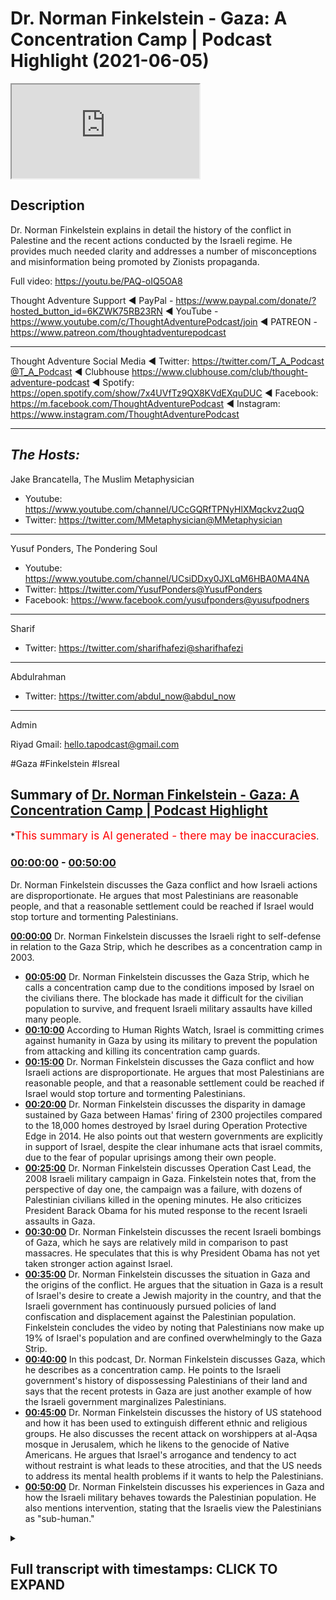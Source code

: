 # Dr. Norman Finkelstein - Gaza: A Concentration Camp | Podcast Highlight (2021-06-05)

<iframe loading='lazy' src='https://www.youtube.com/embed/ZJLafeXvGN8'></iframe>

## Description

Dr. Norman Finkelstein explains in detail the history of the conflict in Palestine and the recent actions conducted by the Israeli regime. He provides much needed clarity and addresses a number of misconceptions and misinformation being promoted by Zionists propaganda.

Full video: https://youtu.be/PAQ-oIQ5OA8

Thought Adventure Support
◄ PayPal - https://www.paypal.com/donate/?hosted_button_id=6KZWK75RB23RN 
◄ YouTube - https://www.youtube.com/c/ThoughtAdventurePodcast/join
◄ PATREON - https://www.patreon.com/thoughtadventurepodcast
____________________________________________________________________

Thought Adventure Social Media
◄ Twitter: https://twitter.com/T_A_Podcast​​@T_A_Podcast
◄ Clubhouse https://www.clubhouse.com/club/thought-adventure-podcast
◄ Spotify: https://open.spotify.com/show/7x4UVfTz9QX8KVdEXquDUC
◄ Facebook: https://m.facebook.com/ThoughtAdventurePodcast
◄ Instagram: https://www.instagram.com/ThoughtAdventurePodcast​

----------------------------------------------------------------

*The Hosts:*
-----------------
Jake Brancatella, The Muslim Metaphysician

- Youtube: https://www.youtube.com/channel/UCcGQRfTPNyHlXMqckvz2uqQ
- Twitter:  https://twitter.com/MMetaphysician​​@MMetaphysician

-----------------

Yusuf Ponders, The Pondering Soul

- Youtube: https://www.youtube.com/channel/UCsiDDxy0JXLqM6HBA0MA4NA
- Twitter: https://twitter.com/YusufPonders​​@YusufPonders
- Facebook: https://www.facebook.com/yusufponders​@yusufpodners

-----------------

Sharif

- Twitter: https://twitter.com/sharifhafezi​​@sharifhafezi

-----------------

Abdulrahman

- Twitter: https://twitter.com/abdul_now​@abdul_now

-----------------

Admin

Riyad 
Gmail: hello.tapodcast@gmail.com

#Gaza #Finkelstein #Isreal

## Summary of [Dr. Norman Finkelstein - Gaza: A Concentration Camp | Podcast Highlight](https://www.youtube.com/watch?v=ZJLafeXvGN8)


*<span style="color:red; font-size:125%">This summary is AI generated - there may be inaccuracies</span>.

### [00:00:00](https://www.youtube.com/watch?v=ZJLafeXvGN8&t=0) - [00:50:00](https://www.youtube.com/watch?v=ZJLafeXvGN8&t=3000)

 Dr. Norman Finkelstein discusses the Gaza conflict and how Israeli actions are disproportionate. He argues that most Palestinians are reasonable people, and that a reasonable settlement could be reached if Israel would stop torture and tormenting Palestinians.

**[00:00:00](https://www.youtube.com/watch?v=ZJLafeXvGN8&t=0)** Dr. Norman Finkelstein discusses the Israeli right to self-defense in relation to the Gaza Strip, which he describes as a concentration camp in 2003.
* **[00:05:00](https://www.youtube.com/watch?v=ZJLafeXvGN8&t=300)** Dr. Norman Finkelstein discusses the Gaza Strip, which he calls a concentration camp due to the conditions imposed by Israel on the civilians there. The blockade has made it difficult for the civilian population to survive, and frequent Israeli military assaults have killed many people.
* **[00:10:00](https://www.youtube.com/watch?v=ZJLafeXvGN8&t=600)** According to Human Rights Watch, Israel is committing crimes against humanity in Gaza by using its military to prevent the population from attacking and killing its concentration camp guards.
* **[00:15:00](https://www.youtube.com/watch?v=ZJLafeXvGN8&t=900)**  Dr. Norman Finkelstein discusses the Gaza conflict and how Israeli actions are disproportionate. He argues that most Palestinians are reasonable people, and that a reasonable settlement could be reached if Israel would stop torture and tormenting Palestinians.
* **[00:20:00](https://www.youtube.com/watch?v=ZJLafeXvGN8&t=1200)** Dr. Norman Finkelstein discusses the disparity in damage sustained by Gaza between Hamas' firing of 2300 projectiles compared to the 18,000 homes destroyed by Israel during Operation Protective Edge in 2014. He also points out that western governments are explicitly in support of Israel, despite the clear inhumane acts that israel commits, due to the fear of popular uprisings among their own people.
* **[00:25:00](https://www.youtube.com/watch?v=ZJLafeXvGN8&t=1500)**  Dr. Norman Finkelstein discusses Operation Cast Lead, the 2008 Israeli military campaign in Gaza. Finkelstein notes that, from the perspective of day one, the campaign was a failure, with dozens of Palestinian civilians killed in the opening minutes. He also criticizes President Barack Obama for his muted response to the recent Israeli assaults in Gaza.
* **[00:30:00](https://www.youtube.com/watch?v=ZJLafeXvGN8&t=1800)** Dr. Norman Finkelstein discusses the recent Israeli bombings of Gaza, which he says are relatively mild in comparison to past massacres. He speculates that this is why President Obama has not yet taken stronger action against Israel.
* **[00:35:00](https://www.youtube.com/watch?v=ZJLafeXvGN8&t=2100)**  Dr. Norman Finkelstein discusses the situation in Gaza and the origins of the conflict. He argues that the situation in Gaza is a result of Israel's desire to create a Jewish majority in the country, and that the Israeli government has continuously pursued policies of land confiscation and displacement against the Palestinian population. Finkelstein concludes the video by noting that Palestinians now make up 19% of Israel's population and are confined overwhelmingly to the Gaza Strip.
* **[00:40:00](https://www.youtube.com/watch?v=ZJLafeXvGN8&t=2400)** In this podcast, Dr. Norman Finkelstein discusses Gaza, which he describes as a concentration camp. He points to the Israeli government's history of dispossessing Palestinians of their land and says that the recent protests in Gaza are just another example of how the Israeli government marginalizes Palestinians.
* **[00:45:00](https://www.youtube.com/watch?v=ZJLafeXvGN8&t=2700)** Dr. Norman Finkelstein discusses the history of US statehood and how it has been used to extinguish different ethnic and religious groups. He also discusses the recent attack on worshippers at al-Aqsa mosque in Jerusalem, which he likens to the genocide of Native Americans. He argues that Israel's arrogance and tendency to act without restraint is what leads to these atrocities, and that the US needs to address its mental health problems if it wants to help the Palestinians.
* **[00:50:00](https://www.youtube.com/watch?v=ZJLafeXvGN8&t=3000)** Dr. Norman Finkelstein discusses his experiences in Gaza and how the Israeli military behaves towards the Palestinian population. He also mentions intervention, stating that the Israelis view the Palestinians as "sub-human."

<details><summary><h2>Full transcript with timestamps: CLICK TO EXPAND</h2></summary>

[0:00:08](https://youtu.be/ZJLafeXvGN8?t=8) yeah abdulrahman i think  
[0:00:09](https://youtu.be/ZJLafeXvGN8?t=9) uh dr norman finkelstein has uh is able  
[0:00:13](https://youtu.be/ZJLafeXvGN8?t=13) to join us i think no it's okay let's  
[0:00:16](https://youtu.be/ZJLafeXvGN8?t=16) get him on  
[0:00:19](https://youtu.be/ZJLafeXvGN8?t=19) hello dr norman how are you  
[0:00:22](https://youtu.be/ZJLafeXvGN8?t=22) great to have you it's a pleasure  
[0:00:26](https://youtu.be/ZJLafeXvGN8?t=26) okay yes so so um  
[0:00:29](https://youtu.be/ZJLafeXvGN8?t=29) so guys obviously dr norman is a very  
[0:00:31](https://youtu.be/ZJLafeXvGN8?t=31) special guest uh most of you probably do  
[0:00:34](https://youtu.be/ZJLafeXvGN8?t=34) know him  
[0:00:34](https://youtu.be/ZJLafeXvGN8?t=34) uh just gonna give a brief intro here uh  
[0:00:37](https://youtu.be/ZJLafeXvGN8?t=37) dr norman  
[0:00:38](https://youtu.be/ZJLafeXvGN8?t=38) norman frankenstein is an american  
[0:00:39](https://youtu.be/ZJLafeXvGN8?t=39) political scientist and activist  
[0:00:41](https://youtu.be/ZJLafeXvGN8?t=41) his uh primary areas of research are  
[0:00:44](https://youtu.be/ZJLafeXvGN8?t=44) the palestinian-israeli conflict and  
[0:00:48](https://youtu.be/ZJLafeXvGN8?t=48) he received his phd from the politics  
[0:00:51](https://youtu.be/ZJLafeXvGN8?t=51) department of the princeton university  
[0:00:52](https://youtu.be/ZJLafeXvGN8?t=52) in 1988 he's the author of ten books i'm  
[0:00:55](https://youtu.be/ZJLafeXvGN8?t=55) not sure if that's updated information  
[0:00:56](https://youtu.be/ZJLafeXvGN8?t=56) but up to 10 books that have been  
[0:00:58](https://youtu.be/ZJLafeXvGN8?t=58) translated i think it's over dated i  
[0:01:00](https://youtu.be/ZJLafeXvGN8?t=60) don't think i've written 10 books  
[0:01:02](https://youtu.be/ZJLafeXvGN8?t=62) this is from your website i guess  
[0:01:04](https://youtu.be/ZJLafeXvGN8?t=64) they'll have to correct that but then  
[0:01:06](https://youtu.be/ZJLafeXvGN8?t=66) yesterday 11 books they're talking about  
[0:01:09](https://youtu.be/ZJLafeXvGN8?t=69) writing books like it's tea bags  
[0:01:12](https://youtu.be/ZJLafeXvGN8?t=72) that's not a word  
[0:01:15](https://youtu.be/ZJLafeXvGN8?t=75) yeah well this is the information on  
[0:01:16](https://youtu.be/ZJLafeXvGN8?t=76) your website and it says that you've  
[0:01:18](https://youtu.be/ZJLafeXvGN8?t=78) written 10 books translated into 50  
[0:01:20](https://youtu.be/ZJLafeXvGN8?t=80) foreign editions  
[0:01:22](https://youtu.be/ZJLafeXvGN8?t=82) my my wonderful web manager of samakasam  
[0:01:25](https://youtu.be/ZJLafeXvGN8?t=85) she's a palestinian lives in uh greece  
[0:01:28](https://youtu.be/ZJLafeXvGN8?t=88) brilliant brilliant brilliant woman  
[0:01:30](https://youtu.be/ZJLafeXvGN8?t=90) a chemist yeah it was the website i  
[0:01:33](https://youtu.be/ZJLafeXvGN8?t=93) don't know anything about the web i  
[0:01:34](https://youtu.be/ZJLafeXvGN8?t=94) don't know anything about social media  
[0:01:36](https://youtu.be/ZJLafeXvGN8?t=96) i've never been on facebook twitter  
[0:01:38](https://youtu.be/ZJLafeXvGN8?t=98) instagram or any of that other crap  
[0:01:41](https://youtu.be/ZJLafeXvGN8?t=101) so uh i don't know what's on my website  
[0:01:44](https://youtu.be/ZJLafeXvGN8?t=104) well you've been a huge influence in  
[0:01:45](https://youtu.be/ZJLafeXvGN8?t=105) this area and  
[0:01:46](https://youtu.be/ZJLafeXvGN8?t=106) and uh and i'm sure uh many of us here  
[0:01:49](https://youtu.be/ZJLafeXvGN8?t=109) recognize that anybody who's concerned  
[0:01:51](https://youtu.be/ZJLafeXvGN8?t=111) with the palestinian israeli conflict  
[0:01:53](https://youtu.be/ZJLafeXvGN8?t=113) knows your name and  
[0:01:55](https://youtu.be/ZJLafeXvGN8?t=115) definitely knows of your work so we're  
[0:01:57](https://youtu.be/ZJLafeXvGN8?t=117) very happy to have you here  
[0:01:59](https://youtu.be/ZJLafeXvGN8?t=119) and uh i guess we'll get right into it  
[0:02:02](https://youtu.be/ZJLafeXvGN8?t=122) um and i mean with with basically the  
[0:02:06](https://youtu.be/ZJLafeXvGN8?t=126) context of what's happening right now  
[0:02:09](https://youtu.be/ZJLafeXvGN8?t=129) in mind um i guess we wanted to just ask  
[0:02:11](https://youtu.be/ZJLafeXvGN8?t=131) you a few questions  
[0:02:13](https://youtu.be/ZJLafeXvGN8?t=133) to to to get a bit of insight on on the  
[0:02:15](https://youtu.be/ZJLafeXvGN8?t=135) situation  
[0:02:16](https://youtu.be/ZJLafeXvGN8?t=136) uh so so um i want to start with this  
[0:02:19](https://youtu.be/ZJLafeXvGN8?t=139) idea of israel's right to defend itself  
[0:02:22](https://youtu.be/ZJLafeXvGN8?t=142) with with what's going on right now  
[0:02:23](https://youtu.be/ZJLafeXvGN8?t=143) because that's a common theme  
[0:02:25](https://youtu.be/ZJLafeXvGN8?t=145) we hear these days as if  
[0:02:28](https://youtu.be/ZJLafeXvGN8?t=148) so to speak both sides have blood on  
[0:02:31](https://youtu.be/ZJLafeXvGN8?t=151) their hands  
[0:02:32](https://youtu.be/ZJLafeXvGN8?t=152) which might generally be true but it's  
[0:02:34](https://youtu.be/ZJLafeXvGN8?t=154) as if they're on equal grounding  
[0:02:36](https://youtu.be/ZJLafeXvGN8?t=156) and and israel has a right to defense  
[0:02:39](https://youtu.be/ZJLafeXvGN8?t=159) defend defend itself against the  
[0:02:41](https://youtu.be/ZJLafeXvGN8?t=161) terrorists of palestine  
[0:02:43](https://youtu.be/ZJLafeXvGN8?t=163) what would you say to that okay just  
[0:02:45](https://youtu.be/ZJLafeXvGN8?t=165) hold on i want to just grab a book  
[0:02:48](https://youtu.be/ZJLafeXvGN8?t=168) from them while he's doing that  
[0:02:52](https://youtu.be/ZJLafeXvGN8?t=172) um we could play a clip  
[0:02:55](https://youtu.be/ZJLafeXvGN8?t=175) um because  
[0:02:59](https://youtu.be/ZJLafeXvGN8?t=179) because dr uh finkelstein actually wrote  
[0:03:01](https://youtu.be/ZJLafeXvGN8?t=181) a book that's related to this uh  
[0:03:04](https://youtu.be/ZJLafeXvGN8?t=184) very question which is on gaza  
[0:03:07](https://youtu.be/ZJLafeXvGN8?t=187) so you might be grabbing that yes it's  
[0:03:10](https://youtu.be/ZJLafeXvGN8?t=190) um  
[0:03:11](https://youtu.be/ZJLafeXvGN8?t=191) sorry it's gaza an inquest into its  
[0:03:13](https://youtu.be/ZJLafeXvGN8?t=193) smart system i think it's that one  
[0:03:16](https://youtu.be/ZJLafeXvGN8?t=196) i've muted him just for a sec uh because  
[0:03:18](https://youtu.be/ZJLafeXvGN8?t=198) i don't know  
[0:03:19](https://youtu.be/ZJLafeXvGN8?t=199) what's going to go with that phone call  
[0:03:21](https://youtu.be/ZJLafeXvGN8?t=201) yeah i mean because uh  
[0:03:22](https://youtu.be/ZJLafeXvGN8?t=202) dr norman finkelstein is not on for too  
[0:03:25](https://youtu.be/ZJLafeXvGN8?t=205) long it's probably best not to play any  
[0:03:26](https://youtu.be/ZJLafeXvGN8?t=206) clip just in case  
[0:03:27](https://youtu.be/ZJLafeXvGN8?t=207) yeah let's just let's just have him  
[0:03:29](https://youtu.be/ZJLafeXvGN8?t=209) answer the questions in his whole time  
[0:03:30](https://youtu.be/ZJLafeXvGN8?t=210) then we can play the clips uh later  
[0:03:32](https://youtu.be/ZJLafeXvGN8?t=212) inshallah  
[0:03:34](https://youtu.be/ZJLafeXvGN8?t=214) but yeah um  
[0:03:37](https://youtu.be/ZJLafeXvGN8?t=217) so uh let's talk about your question  
[0:03:42](https://youtu.be/ZJLafeXvGN8?t=222) does israel have the right to  
[0:03:44](https://youtu.be/ZJLafeXvGN8?t=224) self-defense  
[0:03:46](https://youtu.be/ZJLafeXvGN8?t=226) uh in 2003  
[0:03:51](https://youtu.be/ZJLafeXvGN8?t=231) israel one of israel's leading  
[0:03:53](https://youtu.be/ZJLafeXvGN8?t=233) sociologists at the hebrew university  
[0:03:57](https://youtu.be/ZJLafeXvGN8?t=237) uh his name was baruch kimberling he's  
[0:03:59](https://youtu.be/ZJLafeXvGN8?t=239) since passed away  
[0:04:02](https://youtu.be/ZJLafeXvGN8?t=242) uh he wrote a book called politicide  
[0:04:06](https://youtu.be/ZJLafeXvGN8?t=246) and he described gaza in 2003. i want  
[0:04:10](https://youtu.be/ZJLafeXvGN8?t=250) you to keep in mind the year for what  
[0:04:12](https://youtu.be/ZJLafeXvGN8?t=252) i'm going to say to you in a moment  
[0:04:14](https://youtu.be/ZJLafeXvGN8?t=254) in 2003 he described gaza  
[0:04:18](https://youtu.be/ZJLafeXvGN8?t=258) as the largest concentration camp ever  
[0:04:22](https://youtu.be/ZJLafeXvGN8?t=262) that was a senior sociologist  
[0:04:26](https://youtu.be/ZJLafeXvGN8?t=266) at the hebrew university an eminent  
[0:04:29](https://youtu.be/ZJLafeXvGN8?t=269) sociologist  
[0:04:31](https://youtu.be/ZJLafeXvGN8?t=271) now gaza  
[0:04:34](https://youtu.be/ZJLafeXvGN8?t=274) in 2003  
[0:04:37](https://youtu.be/ZJLafeXvGN8?t=277) was kind of a dreamland  
[0:04:41](https://youtu.be/ZJLafeXvGN8?t=281) as compared to what it has become  
[0:04:45](https://youtu.be/ZJLafeXvGN8?t=285) because the blockade of gaza  
[0:04:50](https://youtu.be/ZJLafeXvGN8?t=290) didn't begin in full force until 2006  
[0:04:55](https://youtu.be/ZJLafeXvGN8?t=295) when israel imposed the  
[0:04:59](https://youtu.be/ZJLafeXvGN8?t=299) blockade in retaliation  
[0:05:03](https://youtu.be/ZJLafeXvGN8?t=303) for the parliamentary elections  
[0:05:06](https://youtu.be/ZJLafeXvGN8?t=306) which former u.s president jimmy carter  
[0:05:09](https://youtu.be/ZJLafeXvGN8?t=309) called  
[0:05:10](https://youtu.be/ZJLafeXvGN8?t=310) fair and free elections in which  
[0:05:14](https://youtu.be/ZJLafeXvGN8?t=314) the the civilian wing of hamas  
[0:05:18](https://youtu.be/ZJLafeXvGN8?t=318) won the election so the people of  
[0:05:21](https://youtu.be/ZJLafeXvGN8?t=321) gaza were punished for  
[0:05:25](https://youtu.be/ZJLafeXvGN8?t=325) participating in democratic elections  
[0:05:29](https://youtu.be/ZJLafeXvGN8?t=329) and electing the wrong party to power  
[0:05:33](https://youtu.be/ZJLafeXvGN8?t=333) from the point of view of the us and  
[0:05:35](https://youtu.be/ZJLafeXvGN8?t=335) israel  
[0:05:37](https://youtu.be/ZJLafeXvGN8?t=337) and then the blockade was imposed on  
[0:05:39](https://youtu.be/ZJLafeXvGN8?t=339) gaza  
[0:05:41](https://youtu.be/ZJLafeXvGN8?t=341) the god blockade was tightened in 2007  
[0:05:47](https://youtu.be/ZJLafeXvGN8?t=347) when the united states israel and some  
[0:05:50](https://youtu.be/ZJLafeXvGN8?t=350) palestinian collaborators attempted a  
[0:05:54](https://youtu.be/ZJLafeXvGN8?t=354) coup  
[0:05:55](https://youtu.be/ZJLafeXvGN8?t=355) against the legally elected government  
[0:05:57](https://youtu.be/ZJLafeXvGN8?t=357) of hamas  
[0:05:59](https://youtu.be/ZJLafeXvGN8?t=359) and the coup was preempted it was foiled  
[0:06:04](https://youtu.be/ZJLafeXvGN8?t=364) so for the past 15 years  
[0:06:08](https://youtu.be/ZJLafeXvGN8?t=368) let's see what what let's see  
[0:06:12](https://youtu.be/ZJLafeXvGN8?t=372) what gaza looks like  
[0:06:15](https://youtu.be/ZJLafeXvGN8?t=375) two facts begin any discussion of gaza  
[0:06:20](https://youtu.be/ZJLafeXvGN8?t=380) 70 of gaza's population are refugees  
[0:06:23](https://youtu.be/ZJLafeXvGN8?t=383) and descendants of refugees  
[0:06:27](https://youtu.be/ZJLafeXvGN8?t=387) they were the ones who were expelled  
[0:06:29](https://youtu.be/ZJLafeXvGN8?t=389) from israel in 1947  
[0:06:34](https://youtu.be/ZJLafeXvGN8?t=394) number two one half or more  
[0:06:39](https://youtu.be/ZJLafeXvGN8?t=399) a little more than half of gaza's 2.1  
[0:06:43](https://youtu.be/ZJLafeXvGN8?t=403) million  
[0:06:45](https://youtu.be/ZJLafeXvGN8?t=405) people are children  
[0:06:48](https://youtu.be/ZJLafeXvGN8?t=408) they're under the age of 18.  
[0:06:52](https://youtu.be/ZJLafeXvGN8?t=412) so you have an overwhelmingly refugee  
[0:06:54](https://youtu.be/ZJLafeXvGN8?t=414) population  
[0:06:56](https://youtu.be/ZJLafeXvGN8?t=416) you have an overwhelmingly child  
[0:06:58](https://youtu.be/ZJLafeXvGN8?t=418) population  
[0:07:01](https://youtu.be/ZJLafeXvGN8?t=421) now because of that illegal  
[0:07:04](https://youtu.be/ZJLafeXvGN8?t=424) immoral that criminal blockade of gaza  
[0:07:09](https://youtu.be/ZJLafeXvGN8?t=429) 80 of the people of gaza  
[0:07:14](https://youtu.be/ZJLafeXvGN8?t=434) are in humanitarian aid relief  
[0:07:17](https://youtu.be/ZJLafeXvGN8?t=437) because israel doesn't let anything in  
[0:07:20](https://youtu.be/ZJLafeXvGN8?t=440) or anything out  
[0:07:22](https://youtu.be/ZJLafeXvGN8?t=442) above the bear bear  
[0:07:25](https://youtu.be/ZJLafeXvGN8?t=445) minimum to survive  
[0:07:29](https://youtu.be/ZJLafeXvGN8?t=449) 96 of the water in gaza  
[0:07:33](https://youtu.be/ZJLafeXvGN8?t=453) according to world have the world health  
[0:07:35](https://youtu.be/ZJLafeXvGN8?t=455) organization  
[0:07:37](https://youtu.be/ZJLafeXvGN8?t=457) is unfit for human consumption  
[0:07:44](https://youtu.be/ZJLafeXvGN8?t=464) every few years israel launches  
[0:07:48](https://youtu.be/ZJLafeXvGN8?t=468) another murderous massacre of gaza  
[0:07:53](https://youtu.be/ZJLafeXvGN8?t=473) in 2007 to eight it was operation cast  
[0:07:56](https://youtu.be/ZJLafeXvGN8?t=476) led in 2012  
[0:07:58](https://youtu.be/ZJLafeXvGN8?t=478) it was operation pillar of defense in  
[0:08:01](https://youtu.be/ZJLafeXvGN8?t=481) 2014  
[0:08:02](https://youtu.be/ZJLafeXvGN8?t=482) it was operation protective edge  
[0:08:08](https://youtu.be/ZJLafeXvGN8?t=488) gaza you know what gaza is  
[0:08:11](https://youtu.be/ZJLafeXvGN8?t=491) you know what gaza is  
[0:08:14](https://youtu.be/ZJLafeXvGN8?t=494) it's the length of a marathon  
[0:08:17](https://youtu.be/ZJLafeXvGN8?t=497) is a little less than a marathon a  
[0:08:20](https://youtu.be/ZJLafeXvGN8?t=500) marathon in in  
[0:08:21](https://youtu.be/ZJLafeXvGN8?t=501) our uh measurements it's 26.2 miles  
[0:08:26](https://youtu.be/ZJLafeXvGN8?t=506) gaza is 25 miles  
[0:08:29](https://youtu.be/ZJLafeXvGN8?t=509) in length and with  
[0:08:33](https://youtu.be/ZJLafeXvGN8?t=513) i use the example from my own hometown  
[0:08:37](https://youtu.be/ZJLafeXvGN8?t=517) it's about a little more than twice the  
[0:08:40](https://youtu.be/ZJLafeXvGN8?t=520) size of central park  
[0:08:42](https://youtu.be/ZJLafeXvGN8?t=522) that's gaza that's gaza  
[0:08:47](https://youtu.be/ZJLafeXvGN8?t=527) the length of a marathon  
[0:08:50](https://youtu.be/ZJLafeXvGN8?t=530) the width about twice the length of  
[0:08:53](https://youtu.be/ZJLafeXvGN8?t=533) central park  
[0:08:57](https://youtu.be/ZJLafeXvGN8?t=537) that's gaza  
[0:09:01](https://youtu.be/ZJLafeXvGN8?t=541) that tiny sliver of land  
[0:09:05](https://youtu.be/ZJLafeXvGN8?t=545) that these murderous  
[0:09:10](https://youtu.be/ZJLafeXvGN8?t=550) hordes these mongol hordes  
[0:09:14](https://youtu.be/ZJLafeXvGN8?t=554) have been suffocating since 2006  
[0:09:19](https://youtu.be/ZJLafeXvGN8?t=559) leaving aside all the atrocities it  
[0:09:21](https://youtu.be/ZJLafeXvGN8?t=561) committed in gaza before  
[0:09:23](https://youtu.be/ZJLafeXvGN8?t=563) 2006 that's a whole other story  
[0:09:28](https://youtu.be/ZJLafeXvGN8?t=568) just to take one of the massacres that  
[0:09:30](https://youtu.be/ZJLafeXvGN8?t=570) committed  
[0:09:31](https://youtu.be/ZJLafeXvGN8?t=571) during the israeli british french  
[0:09:34](https://youtu.be/ZJLafeXvGN8?t=574) invasion of  
[0:09:35](https://youtu.be/ZJLafeXvGN8?t=575) egypt in 1956  
[0:09:39](https://youtu.be/ZJLafeXvGN8?t=579) pick up this comic book of sophisticated  
[0:09:41](https://youtu.be/ZJLafeXvGN8?t=581) comic book a very sophisticated comic  
[0:09:43](https://youtu.be/ZJLafeXvGN8?t=583) book  
[0:09:44](https://youtu.be/ZJLafeXvGN8?t=584) by joe sacco sacco  
[0:09:48](https://youtu.be/ZJLafeXvGN8?t=588) to read about the stories of the  
[0:09:49](https://youtu.be/ZJLafeXvGN8?t=589) massacres in gaza in 1956  
[0:09:52](https://youtu.be/ZJLafeXvGN8?t=592) they lined up several hundred  
[0:09:54](https://youtu.be/ZJLafeXvGN8?t=594) palestinians in gaza  
[0:09:56](https://youtu.be/ZJLafeXvGN8?t=596) and shot them dead that's right they  
[0:09:59](https://youtu.be/ZJLafeXvGN8?t=599) lined them up  
[0:10:00](https://youtu.be/ZJLafeXvGN8?t=600) and shot them dead that's already  
[0:10:03](https://youtu.be/ZJLafeXvGN8?t=603) ancient history  
[0:10:07](https://youtu.be/ZJLafeXvGN8?t=607) and then you ask yourself a simple  
[0:10:10](https://youtu.be/ZJLafeXvGN8?t=610) question  
[0:10:13](https://youtu.be/ZJLafeXvGN8?t=613) according to human rights watching this  
[0:10:15](https://youtu.be/ZJLafeXvGN8?t=615) recent report  
[0:10:17](https://youtu.be/ZJLafeXvGN8?t=617) called the threshold crossed  
[0:10:20](https://youtu.be/ZJLafeXvGN8?t=620) it said that israel is committing i'm  
[0:10:22](https://youtu.be/ZJLafeXvGN8?t=622) using their language  
[0:10:24](https://youtu.be/ZJLafeXvGN8?t=624) crimes against humanity in gaza  
[0:10:28](https://youtu.be/ZJLafeXvGN8?t=628) listen to the terminology crimes against  
[0:10:30](https://youtu.be/ZJLafeXvGN8?t=630) humanity  
[0:10:31](https://youtu.be/ZJLafeXvGN8?t=631) that's at a higher level than war crimes  
[0:10:34](https://youtu.be/ZJLafeXvGN8?t=634) under international law as human rights  
[0:10:38](https://youtu.be/ZJLafeXvGN8?t=638) watch says  
[0:10:40](https://youtu.be/ZJLafeXvGN8?t=640) crimes against humanity are quote among  
[0:10:42](https://youtu.be/ZJLafeXvGN8?t=642) the most obvious crimes  
[0:10:44](https://youtu.be/ZJLafeXvGN8?t=644) odio us among the most odious crimes  
[0:10:47](https://youtu.be/ZJLafeXvGN8?t=647) in international law  
[0:10:50](https://youtu.be/ZJLafeXvGN8?t=650) so now you ask yourself a simple  
[0:10:53](https://youtu.be/ZJLafeXvGN8?t=653) question  
[0:10:54](https://youtu.be/ZJLafeXvGN8?t=654) it is so simple that maybe even  
[0:10:58](https://youtu.be/ZJLafeXvGN8?t=658) some people in university professorships  
[0:11:01](https://youtu.be/ZJLafeXvGN8?t=661) could understand it it's that simple  
[0:11:06](https://youtu.be/ZJLafeXvGN8?t=666) ask yourself the question do  
[0:11:08](https://youtu.be/ZJLafeXvGN8?t=668) concentration camp guards have the right  
[0:11:10](https://youtu.be/ZJLafeXvGN8?t=670) to self-defense  
[0:11:13](https://youtu.be/ZJLafeXvGN8?t=673) your concentration camp guards have the  
[0:11:16](https://youtu.be/ZJLafeXvGN8?t=676) right to self-defense  
[0:11:18](https://youtu.be/ZJLafeXvGN8?t=678) dr norman if if i could just like um bro  
[0:11:21](https://youtu.be/ZJLafeXvGN8?t=681) kimberly called gaza a concentration  
[0:11:24](https://youtu.be/ZJLafeXvGN8?t=684) camp where i say  
[0:11:25](https://youtu.be/ZJLafeXvGN8?t=685) it was like a paradise  
[0:11:30](https://youtu.be/ZJLafeXvGN8?t=690) so the question is so stupid  
[0:11:35](https://youtu.be/ZJLafeXvGN8?t=695) it's beyond words there are  
[0:11:38](https://youtu.be/ZJLafeXvGN8?t=698) one million and more  
[0:11:41](https://youtu.be/ZJLafeXvGN8?t=701) children  
[0:11:44](https://youtu.be/ZJLafeXvGN8?t=704) who are trapped in gaza  
[0:11:48](https://youtu.be/ZJLafeXvGN8?t=708) one million or more children trapped  
[0:11:52](https://youtu.be/ZJLafeXvGN8?t=712) in gaza daily consuming water  
[0:11:57](https://youtu.be/ZJLafeXvGN8?t=717) that is unfit for human consumption  
[0:12:00](https://youtu.be/ZJLafeXvGN8?t=720) and you're asking me whether the  
[0:12:04](https://youtu.be/ZJLafeXvGN8?t=724) power the concentration camp  
[0:12:07](https://youtu.be/ZJLafeXvGN8?t=727) guards and their seniors  
[0:12:12](https://youtu.be/ZJLafeXvGN8?t=732) whether they have the right to  
[0:12:14](https://youtu.be/ZJLafeXvGN8?t=734) self-defense  
[0:12:16](https://youtu.be/ZJLafeXvGN8?t=736) in the real world it's such an insane  
[0:12:19](https://youtu.be/ZJLafeXvGN8?t=739) question  
[0:12:20](https://youtu.be/ZJLafeXvGN8?t=740) i don't even understand how  
[0:12:22](https://youtu.be/ZJLafeXvGN8?t=742) sophisticated  
[0:12:24](https://youtu.be/ZJLafeXvGN8?t=744) serious human rights organizations like  
[0:12:27](https://youtu.be/ZJLafeXvGN8?t=747) human rights watch  
[0:12:28](https://youtu.be/ZJLafeXvGN8?t=748) amnesty how they can use  
[0:12:31](https://youtu.be/ZJLafeXvGN8?t=751) terminology like that i really  
[0:12:35](https://youtu.be/ZJLafeXvGN8?t=755) i know some of these people i respect  
[0:12:38](https://youtu.be/ZJLafeXvGN8?t=758) some of these people but to me  
[0:12:42](https://youtu.be/ZJLafeXvGN8?t=762) it's kind of mind-boggling  
[0:12:45](https://youtu.be/ZJLafeXvGN8?t=765) i assume they're parents they have  
[0:12:48](https://youtu.be/ZJLafeXvGN8?t=768) children they know  
[0:12:52](https://youtu.be/ZJLafeXvGN8?t=772) that more than half the population of  
[0:12:55](https://youtu.be/ZJLafeXvGN8?t=775) gaza  
[0:12:55](https://youtu.be/ZJLafeXvGN8?t=775) is children how can you  
[0:12:59](https://youtu.be/ZJLafeXvGN8?t=779) possibly believe  
[0:13:02](https://youtu.be/ZJLafeXvGN8?t=782) a state that's trapping one million  
[0:13:05](https://youtu.be/ZJLafeXvGN8?t=785) children in a concentration camp  
[0:13:08](https://youtu.be/ZJLafeXvGN8?t=788) can have a right to self-defense  
[0:13:12](https://youtu.be/ZJLafeXvGN8?t=792) commitment is so lunatic yeah i hear i  
[0:13:15](https://youtu.be/ZJLafeXvGN8?t=795) hear what you're saying dr norman maybe  
[0:13:17](https://youtu.be/ZJLafeXvGN8?t=797) this this  
[0:13:19](https://youtu.be/ZJLafeXvGN8?t=799) to my mother and father yeah  
[0:13:22](https://youtu.be/ZJLafeXvGN8?t=802) so this this follow-up this is crazy  
[0:13:25](https://youtu.be/ZJLafeXvGN8?t=805) yeah so this follow-up question might  
[0:13:27](https://youtu.be/ZJLafeXvGN8?t=807) even seem more  
[0:13:28](https://youtu.be/ZJLafeXvGN8?t=808) uh insane or lunatic so i hope you have  
[0:13:30](https://youtu.be/ZJLafeXvGN8?t=810) uh  
[0:13:31](https://youtu.be/ZJLafeXvGN8?t=811) the patience to answer it someone might  
[0:13:33](https://youtu.be/ZJLafeXvGN8?t=813) like someone with zionist inclinations  
[0:13:35](https://youtu.be/ZJLafeXvGN8?t=815) might push back and say  
[0:13:36](https://youtu.be/ZJLafeXvGN8?t=816) that the history of hamas precedes that  
[0:13:40](https://youtu.be/ZJLafeXvGN8?t=820) of their rule over gaza  
[0:13:43](https://youtu.be/ZJLafeXvGN8?t=823) and that they were uh basically uh  
[0:13:47](https://youtu.be/ZJLafeXvGN8?t=827) incorporated or established as a  
[0:13:49](https://youtu.be/ZJLafeXvGN8?t=829) military  
[0:13:50](https://youtu.be/ZJLafeXvGN8?t=830) uh movement dedicated to the  
[0:13:53](https://youtu.be/ZJLafeXvGN8?t=833) annihilation of any notion of a jewish  
[0:13:55](https://youtu.be/ZJLafeXvGN8?t=835) state or a zionist state  
[0:13:57](https://youtu.be/ZJLafeXvGN8?t=837) so israel right now would be basically  
[0:13:59](https://youtu.be/ZJLafeXvGN8?t=839) preempting  
[0:14:00](https://youtu.be/ZJLafeXvGN8?t=840) a self defense so that they don't  
[0:14:03](https://youtu.be/ZJLafeXvGN8?t=843) basically get wiped away as per the uh  
[0:14:07](https://youtu.be/ZJLafeXvGN8?t=847) main motive of hamas in the first place  
[0:14:12](https://youtu.be/ZJLafeXvGN8?t=852) when you looked at the nazi defenders  
[0:14:15](https://youtu.be/ZJLafeXvGN8?t=855) the actual  
[0:14:16](https://youtu.be/ZJLafeXvGN8?t=856) einsatzgruppen those were the killing  
[0:14:18](https://youtu.be/ZJLafeXvGN8?t=858) squads of the nazis  
[0:14:21](https://youtu.be/ZJLafeXvGN8?t=861) so one of the einstein's group and  
[0:14:23](https://youtu.be/ZJLafeXvGN8?t=863) leaders  
[0:14:24](https://youtu.be/ZJLafeXvGN8?t=864) said was asked you know how do you  
[0:14:26](https://youtu.be/ZJLafeXvGN8?t=866) justify killing jewish children  
[0:14:28](https://youtu.be/ZJLafeXvGN8?t=868) how do you justify killing jewish church  
[0:14:31](https://youtu.be/ZJLafeXvGN8?t=871) and he said well it's simple  
[0:14:33](https://youtu.be/ZJLafeXvGN8?t=873) because after what they did to their  
[0:14:35](https://youtu.be/ZJLafeXvGN8?t=875) parents  
[0:14:36](https://youtu.be/ZJLafeXvGN8?t=876) when they grow up they're going to want  
[0:14:38](https://youtu.be/ZJLafeXvGN8?t=878) to kill us so we're going to kill them  
[0:14:40](https://youtu.be/ZJLafeXvGN8?t=880) first  
[0:14:42](https://youtu.be/ZJLafeXvGN8?t=882) yeah basically the same answer yeah  
[0:14:44](https://youtu.be/ZJLafeXvGN8?t=884) that's the kind of logic you're telling  
[0:14:46](https://youtu.be/ZJLafeXvGN8?t=886) me  
[0:14:47](https://youtu.be/ZJLafeXvGN8?t=887) yes i have elijah the dark because we  
[0:14:50](https://youtu.be/ZJLafeXvGN8?t=890) killed their parents they're probably  
[0:14:51](https://youtu.be/ZJLafeXvGN8?t=891) going to be very angry which is probably  
[0:14:53](https://youtu.be/ZJLafeXvGN8?t=893) true  
[0:14:54](https://youtu.be/ZJLafeXvGN8?t=894) and so when they grow up they probably  
[0:14:56](https://youtu.be/ZJLafeXvGN8?t=896) want to kill us which is  
[0:14:58](https://youtu.be/ZJLafeXvGN8?t=898) also probably true so we should kill  
[0:15:01](https://youtu.be/ZJLafeXvGN8?t=901) them now  
[0:15:02](https://youtu.be/ZJLafeXvGN8?t=902) oh yeah that makes a lot of sense to me  
[0:15:04](https://youtu.be/ZJLafeXvGN8?t=904) oh yeah a b c  
[0:15:05](https://youtu.be/ZJLafeXvGN8?t=905) i have an idea i have a guy i have a  
[0:15:08](https://youtu.be/ZJLafeXvGN8?t=908) good idea here's my idea  
[0:15:11](https://youtu.be/ZJLafeXvGN8?t=911) don't kill their parents  
[0:15:14](https://youtu.be/ZJLafeXvGN8?t=914) and then you won't have to kill them  
[0:15:18](https://youtu.be/ZJLafeXvGN8?t=918) how about treating them like human  
[0:15:19](https://youtu.be/ZJLafeXvGN8?t=919) beings first and see how they react  
[0:15:23](https://youtu.be/ZJLafeXvGN8?t=923) you expelled them from their homes in  
[0:15:25](https://youtu.be/ZJLafeXvGN8?t=925) 1947  
[0:15:28](https://youtu.be/ZJLafeXvGN8?t=928) according to human rights watch that was  
[0:15:30](https://youtu.be/ZJLafeXvGN8?t=930) a crime against humanity  
[0:15:33](https://youtu.be/ZJLafeXvGN8?t=933) in fact according to human rights watch  
[0:15:35](https://youtu.be/ZJLafeXvGN8?t=935) if you look at the report  
[0:15:37](https://youtu.be/ZJLafeXvGN8?t=937) they say all those refugees have a right  
[0:15:39](https://youtu.be/ZJLafeXvGN8?t=939) to return to their home they still do  
[0:15:41](https://youtu.be/ZJLafeXvGN8?t=941) right now that's what the law is  
[0:15:43](https://youtu.be/ZJLafeXvGN8?t=943) that's what the law is you may not like  
[0:15:46](https://youtu.be/ZJLafeXvGN8?t=946) the law you may think the law is  
[0:15:47](https://youtu.be/ZJLafeXvGN8?t=947) unfair hey the native americans get to  
[0:15:50](https://youtu.be/ZJLafeXvGN8?t=950) go back to new york city  
[0:15:51](https://youtu.be/ZJLafeXvGN8?t=951) okay you can quarrel with human rights  
[0:15:53](https://youtu.be/ZJLafeXvGN8?t=953) watch about that  
[0:15:54](https://youtu.be/ZJLafeXvGN8?t=954) but the law is they have the right to  
[0:15:56](https://youtu.be/ZJLafeXvGN8?t=956) return that's the law  
[0:15:59](https://youtu.be/ZJLafeXvGN8?t=959) so i say start obeying the law  
[0:16:04](https://youtu.be/ZJLafeXvGN8?t=964) start treating them like human beings  
[0:16:07](https://youtu.be/ZJLafeXvGN8?t=967) stop carrying on to use the words of  
[0:16:10](https://youtu.be/ZJLafeXvGN8?t=970) that  
[0:16:10](https://youtu.be/ZJLafeXvGN8?t=970) selling israel's leading human rights  
[0:16:12](https://youtu.be/ZJLafeXvGN8?t=972) organization  
[0:16:15](https://youtu.be/ZJLafeXvGN8?t=975) stop carrying out like jewish  
[0:16:16](https://youtu.be/ZJLafeXvGN8?t=976) supremacists  
[0:16:19](https://youtu.be/ZJLafeXvGN8?t=979) or to use the expression of human rights  
[0:16:22](https://youtu.be/ZJLafeXvGN8?t=982) watch  
[0:16:24](https://youtu.be/ZJLafeXvGN8?t=984) stop trying to institute an ins and a  
[0:16:26](https://youtu.be/ZJLafeXvGN8?t=986) regime of jewish domination  
[0:16:30](https://youtu.be/ZJLafeXvGN8?t=990) carry on like you're not uber mentioned  
[0:16:33](https://youtu.be/ZJLafeXvGN8?t=993) superman carry on like arabs aren't  
[0:16:37](https://youtu.be/ZJLafeXvGN8?t=997) intervention sub-humans in other words  
[0:16:41](https://youtu.be/ZJLafeXvGN8?t=1001) stop carrying on like nazis and then  
[0:16:44](https://youtu.be/ZJLafeXvGN8?t=1004) let's see maybe you can live together  
[0:16:45](https://youtu.be/ZJLafeXvGN8?t=1005) maybe you can figure it out  
[0:16:49](https://youtu.be/ZJLafeXvGN8?t=1009) yeah and and i would tell them let's  
[0:16:52](https://youtu.be/ZJLafeXvGN8?t=1012) start from the beginning stop committing  
[0:16:54](https://youtu.be/ZJLafeXvGN8?t=1014) crimes against humanity  
[0:16:56](https://youtu.be/ZJLafeXvGN8?t=1016) and if you've committed them try to  
[0:16:58](https://youtu.be/ZJLafeXvGN8?t=1018) rectify them  
[0:17:00](https://youtu.be/ZJLafeXvGN8?t=1020) and if it's hard to rectify them then  
[0:17:02](https://youtu.be/ZJLafeXvGN8?t=1022) sit down with them and see where you can  
[0:17:04](https://youtu.be/ZJLafeXvGN8?t=1024) get  
[0:17:05](https://youtu.be/ZJLafeXvGN8?t=1025) figure it out i've been to gaza  
[0:17:09](https://youtu.be/ZJLafeXvGN8?t=1029) i've been to the occupied territories i  
[0:17:11](https://youtu.be/ZJLafeXvGN8?t=1031) know palestinians  
[0:17:12](https://youtu.be/ZJLafeXvGN8?t=1032) perfectly reasonable people of course  
[0:17:14](https://youtu.be/ZJLafeXvGN8?t=1034) they're crazy people among them they're  
[0:17:16](https://youtu.be/ZJLafeXvGN8?t=1036) crazy people in every  
[0:17:17](https://youtu.be/ZJLafeXvGN8?t=1037) population but in general perfectly  
[0:17:20](https://youtu.be/ZJLafeXvGN8?t=1040) reasonable people  
[0:17:22](https://youtu.be/ZJLafeXvGN8?t=1042) you can talk to them if they have  
[0:17:25](https://youtu.be/ZJLafeXvGN8?t=1045) leaders who are unreasonable  
[0:17:27](https://youtu.be/ZJLafeXvGN8?t=1047) the population will react by rejecting  
[0:17:30](https://youtu.be/ZJLafeXvGN8?t=1050) their leadership  
[0:17:31](https://youtu.be/ZJLafeXvGN8?t=1051) that's what populations really usually  
[0:17:33](https://youtu.be/ZJLafeXvGN8?t=1053) do  
[0:17:35](https://youtu.be/ZJLafeXvGN8?t=1055) absolutely people have so long as they  
[0:17:37](https://youtu.be/ZJLafeXvGN8?t=1057) have the democratic  
[0:17:39](https://youtu.be/ZJLafeXvGN8?t=1059) power to express their opinion  
[0:17:42](https://youtu.be/ZJLafeXvGN8?t=1062) as they did in 2006 as i said i think  
[0:17:45](https://youtu.be/ZJLafeXvGN8?t=1065) most  
[0:17:46](https://youtu.be/ZJLafeXvGN8?t=1066) palestinians are reasonable my  
[0:17:48](https://youtu.be/ZJLafeXvGN8?t=1068) impression  
[0:17:50](https://youtu.be/ZJLafeXvGN8?t=1070) reasonable people you could probably  
[0:17:52](https://youtu.be/ZJLafeXvGN8?t=1072) reach  
[0:17:53](https://youtu.be/ZJLafeXvGN8?t=1073) a reasonable settlement of the conflict  
[0:17:56](https://youtu.be/ZJLafeXvGN8?t=1076) and  
[0:17:57](https://youtu.be/ZJLafeXvGN8?t=1077) move on but don't carry on like you have  
[0:18:01](https://youtu.be/ZJLafeXvGN8?t=1081) the right  
[0:18:03](https://youtu.be/ZJLafeXvGN8?t=1083) to torture these people to torment these  
[0:18:06](https://youtu.be/ZJLafeXvGN8?t=1086) people  
[0:18:06](https://youtu.be/ZJLafeXvGN8?t=1086) and then react react in shock  
[0:18:10](https://youtu.be/ZJLafeXvGN8?t=1090) when they fire a bunch of  
[0:18:15](https://youtu.be/ZJLafeXvGN8?t=1095) fireworks at your country  
[0:18:19](https://youtu.be/ZJLafeXvGN8?t=1099) if you look at right now last night  
[0:18:22](https://youtu.be/ZJLafeXvGN8?t=1102) and this morning i was curious  
[0:18:26](https://youtu.be/ZJLafeXvGN8?t=1106) based on my own research and writing on  
[0:18:30](https://youtu.be/ZJLafeXvGN8?t=1110) the past israeli massacres i started to  
[0:18:33](https://youtu.be/ZJLafeXvGN8?t=1113) go  
[0:18:33](https://youtu.be/ZJLafeXvGN8?t=1113) carefully through the web i never used  
[0:18:35](https://youtu.be/ZJLafeXvGN8?t=1115) to ever hate the word  
[0:18:37](https://youtu.be/ZJLafeXvGN8?t=1117) so okay i hate work but i started to  
[0:18:41](https://youtu.be/ZJLafeXvGN8?t=1121) look through the web what actual damage  
[0:18:44](https://youtu.be/ZJLafeXvGN8?t=1124) have these rockets done to israel this  
[0:18:46](https://youtu.be/ZJLafeXvGN8?t=1126) time  
[0:18:46](https://youtu.be/ZJLafeXvGN8?t=1126) you hear all these horror stories all  
[0:18:49](https://youtu.be/ZJLafeXvGN8?t=1129) these horrors are  
[0:18:51](https://youtu.be/ZJLafeXvGN8?t=1131) 2300 rockets fired so far  
[0:18:54](https://youtu.be/ZJLafeXvGN8?t=1134) 2300 rockets fired so far  
[0:18:58](https://youtu.be/ZJLafeXvGN8?t=1138) you would expect massive  
[0:19:01](https://youtu.be/ZJLafeXvGN8?t=1141) huge destruction and death  
[0:19:05](https://youtu.be/ZJLafeXvGN8?t=1145) in gaza excuse me in israel  
[0:19:09](https://youtu.be/ZJLafeXvGN8?t=1149) yeah yeah and you look at it so i have  
[0:19:11](https://youtu.be/ZJLafeXvGN8?t=1151) the statistics here as well  
[0:19:13](https://youtu.be/ZJLafeXvGN8?t=1153) perfectly nothing  
[0:19:16](https://youtu.be/ZJLafeXvGN8?t=1156) i'm okay and with with this with this  
[0:19:18](https://youtu.be/ZJLafeXvGN8?t=1158) extreme uh disproportional  
[0:19:20](https://youtu.be/ZJLafeXvGN8?t=1160) like the disproportional numbers here  
[0:19:22](https://youtu.be/ZJLafeXvGN8?t=1162) that we have on the screen  
[0:19:24](https://youtu.be/ZJLafeXvGN8?t=1164) there's a little confusion here or go  
[0:19:26](https://youtu.be/ZJLafeXvGN8?t=1166) back to  
[0:19:27](https://youtu.be/ZJLafeXvGN8?t=1167) our look  
[0:19:30](https://youtu.be/ZJLafeXvGN8?t=1170) you can always claim you can always make  
[0:19:33](https://youtu.be/ZJLafeXvGN8?t=1173) the argument  
[0:19:35](https://youtu.be/ZJLafeXvGN8?t=1175) that there are far more many palestinian  
[0:19:38](https://youtu.be/ZJLafeXvGN8?t=1178) debts  
[0:19:39](https://youtu.be/ZJLafeXvGN8?t=1179) than israeli deaths because israelis  
[0:19:42](https://youtu.be/ZJLafeXvGN8?t=1182) have  
[0:19:42](https://youtu.be/ZJLafeXvGN8?t=1182) bomb shelters and they do have a very  
[0:19:45](https://youtu.be/ZJLafeXvGN8?t=1185) effective  
[0:19:46](https://youtu.be/ZJLafeXvGN8?t=1186) home or homeland  
[0:19:49](https://youtu.be/ZJLafeXvGN8?t=1189) shelter system it's a complicated one  
[0:19:51](https://youtu.be/ZJLafeXvGN8?t=1191) with cell phones you know the whole  
[0:19:53](https://youtu.be/ZJLafeXvGN8?t=1193) thing uh yeah so you can make the  
[0:19:55](https://youtu.be/ZJLafeXvGN8?t=1195) argument so that can explain  
[0:19:57](https://youtu.be/ZJLafeXvGN8?t=1197) the disparity in depths  
[0:20:01](https://youtu.be/ZJLafeXvGN8?t=1201) but that can't explain  
[0:20:04](https://youtu.be/ZJLafeXvGN8?t=1204) the disparity in infrastructural damage  
[0:20:09](https://youtu.be/ZJLafeXvGN8?t=1209) because homes  
[0:20:12](https://youtu.be/ZJLafeXvGN8?t=1212) hospitals government offices  
[0:20:15](https://youtu.be/ZJLafeXvGN8?t=1215) they don't go into shelters  
[0:20:18](https://youtu.be/ZJLafeXvGN8?t=1218) so the interesting statistic is  
[0:20:22](https://youtu.be/ZJLafeXvGN8?t=1222) they say the hamas has fired 2300  
[0:20:25](https://youtu.be/ZJLafeXvGN8?t=1225) lethal rockets in israel and what is a  
[0:20:28](https://youtu.be/ZJLafeXvGN8?t=1228) country supposed to do  
[0:20:30](https://youtu.be/ZJLafeXvGN8?t=1230) and don't we have the right to  
[0:20:31](https://youtu.be/ZJLafeXvGN8?t=1231) self-defense well i assigned  
[0:20:33](https://youtu.be/ZJLafeXvGN8?t=1233) concentration camp guards don't have the  
[0:20:35](https://youtu.be/ZJLafeXvGN8?t=1235) right to self-defense but let's leave  
[0:20:37](https://youtu.be/ZJLafeXvGN8?t=1237) that aside  
[0:20:38](https://youtu.be/ZJLafeXvGN8?t=1238) let's look at the actual record what  
[0:20:40](https://youtu.be/ZJLafeXvGN8?t=1240) kind of  
[0:20:42](https://youtu.be/ZJLafeXvGN8?t=1242) what kind of barrage  
[0:20:45](https://youtu.be/ZJLafeXvGN8?t=1245) are you facing and then you start  
[0:20:47](https://youtu.be/ZJLafeXvGN8?t=1247) looking i looked up  
[0:20:49](https://youtu.be/ZJLafeXvGN8?t=1249) may 12th which is when the hamas  
[0:20:52](https://youtu.be/ZJLafeXvGN8?t=1252) projectiles began  
[0:20:54](https://youtu.be/ZJLafeXvGN8?t=1254) may 13th may 14th may 15th may 16th  
[0:20:58](https://youtu.be/ZJLafeXvGN8?t=1258) it was practically nothing practically  
[0:21:02](https://youtu.be/ZJLafeXvGN8?t=1262) nothing so people say oh what about they  
[0:21:05](https://youtu.be/ZJLafeXvGN8?t=1265) had to close down the airport well guess  
[0:21:07](https://youtu.be/ZJLafeXvGN8?t=1267) what  
[0:21:08](https://youtu.be/ZJLafeXvGN8?t=1268) he also closed down the airport in 2014  
[0:21:11](https://youtu.be/ZJLafeXvGN8?t=1271) who was for one day um  
[0:21:14](https://youtu.be/ZJLafeXvGN8?t=1274) and there was nothing in 2014. there was  
[0:21:17](https://youtu.be/ZJLafeXvGN8?t=1277) no damage  
[0:21:19](https://youtu.be/ZJLafeXvGN8?t=1279) look at the statistics look at the  
[0:21:22](https://youtu.be/ZJLafeXvGN8?t=1282) numbers  
[0:21:23](https://youtu.be/ZJLafeXvGN8?t=1283) i looked at the numbers i looked very  
[0:21:25](https://youtu.be/ZJLafeXvGN8?t=1285) carefully at them  
[0:21:27](https://youtu.be/ZJLafeXvGN8?t=1287) in 2014 during operation protective edge  
[0:21:31](https://youtu.be/ZJLafeXvGN8?t=1291) they destroyed eighteen thousand  
[0:21:33](https://youtu.be/ZJLafeXvGN8?t=1293) palestinian homes  
[0:21:35](https://youtu.be/ZJLafeXvGN8?t=1295) eighteen thousand these mongol hordes  
[0:21:38](https://youtu.be/ZJLafeXvGN8?t=1298) they destroyed eighteen thousand  
[0:21:40](https://youtu.be/ZJLafeXvGN8?t=1300) palestinian homes remember  
[0:21:42](https://youtu.be/ZJLafeXvGN8?t=1302) these are the homes of people who are  
[0:21:44](https://youtu.be/ZJLafeXvGN8?t=1304) already evicted from their homeland  
[0:21:48](https://youtu.be/ZJLafeXvGN8?t=1308) and now their homes are being destroyed  
[0:21:51](https://youtu.be/ZJLafeXvGN8?t=1311) they destroy you know how many israeli  
[0:21:53](https://youtu.be/ZJLafeXvGN8?t=1313) homes were destroyed  
[0:21:55](https://youtu.be/ZJLafeXvGN8?t=1315) you remember in 2014 the hamas rockets  
[0:21:57](https://youtu.be/ZJLafeXvGN8?t=1317) how much rockets armstrong  
[0:21:59](https://youtu.be/ZJLafeXvGN8?t=1319) go look at the numbers brace yourself  
[0:22:03](https://youtu.be/ZJLafeXvGN8?t=1323) one one israeli home  
[0:22:06](https://youtu.be/ZJLafeXvGN8?t=1326) was destroyed and my guess is hamas  
[0:22:09](https://youtu.be/ZJLafeXvGN8?t=1329) fired its  
[0:22:10](https://youtu.be/ZJLafeXvGN8?t=1330) bottle rockets and it probably hit the  
[0:22:13](https://youtu.be/ZJLafeXvGN8?t=1333) boiler room of a home  
[0:22:15](https://youtu.be/ZJLafeXvGN8?t=1335) these aren't rockets  
[0:22:18](https://youtu.be/ZJLafeXvGN8?t=1338) dr norman with i uh with with these with  
[0:22:21](https://youtu.be/ZJLafeXvGN8?t=1341) these like i hate to cut you off i just  
[0:22:22](https://youtu.be/ZJLafeXvGN8?t=1342) want to get as many questions as i can  
[0:22:24](https://youtu.be/ZJLafeXvGN8?t=1344) in  
[0:22:25](https://youtu.be/ZJLafeXvGN8?t=1345) with these disproportionate like uh uh  
[0:22:27](https://youtu.be/ZJLafeXvGN8?t=1347) numbers we're seeing and with the  
[0:22:29](https://youtu.be/ZJLafeXvGN8?t=1349) disproportionate  
[0:22:30](https://youtu.be/ZJLafeXvGN8?t=1350) uh artillery that each side has in hand  
[0:22:32](https://youtu.be/ZJLafeXvGN8?t=1352) clearly it's uncomparable  
[0:22:35](https://youtu.be/ZJLafeXvGN8?t=1355) when it's so obvious like this why do  
[0:22:37](https://youtu.be/ZJLafeXvGN8?t=1357) you think that the western  
[0:22:38](https://youtu.be/ZJLafeXvGN8?t=1358) western governments give their utmost  
[0:22:42](https://youtu.be/ZJLafeXvGN8?t=1362) support  
[0:22:43](https://youtu.be/ZJLafeXvGN8?t=1363) to to to to israel and we i think we saw  
[0:22:45](https://youtu.be/ZJLafeXvGN8?t=1365) i saw yesterday  
[0:22:46](https://youtu.be/ZJLafeXvGN8?t=1366) that um the the u.s representative what  
[0:22:50](https://youtu.be/ZJLafeXvGN8?t=1370) was his name  
[0:22:50](https://youtu.be/ZJLafeXvGN8?t=1370) um ned price u.s state department  
[0:22:53](https://youtu.be/ZJLafeXvGN8?t=1373) spokesman  
[0:22:54](https://youtu.be/ZJLafeXvGN8?t=1374) when he when he said that israel has a  
[0:22:56](https://youtu.be/ZJLafeXvGN8?t=1376) right to defend himself  
[0:22:57](https://youtu.be/ZJLafeXvGN8?t=1377) the journalist kind of pushed back and  
[0:22:59](https://youtu.be/ZJLafeXvGN8?t=1379) told him well do palestinians and he's  
[0:23:01](https://youtu.be/ZJLafeXvGN8?t=1381) you know sort of uh stumbled and and  
[0:23:03](https://youtu.be/ZJLafeXvGN8?t=1383) stuttered on the words and couldn't  
[0:23:05](https://youtu.be/ZJLafeXvGN8?t=1385) really answer and give a straightforward  
[0:23:06](https://youtu.be/ZJLafeXvGN8?t=1386) answer that they do  
[0:23:08](https://youtu.be/ZJLafeXvGN8?t=1388) why is it that western governments are  
[0:23:10](https://youtu.be/ZJLafeXvGN8?t=1390) explicitly in support of israel  
[0:23:13](https://youtu.be/ZJLafeXvGN8?t=1393) despite the clear inhumane acts that  
[0:23:16](https://youtu.be/ZJLafeXvGN8?t=1396) israel commits  
[0:23:17](https://youtu.be/ZJLafeXvGN8?t=1397) i look that question has so many  
[0:23:20](https://youtu.be/ZJLafeXvGN8?t=1400) dimensions to it  
[0:23:22](https://youtu.be/ZJLafeXvGN8?t=1402) the answer to it is so it's not that  
[0:23:25](https://youtu.be/ZJLafeXvGN8?t=1405) it's complicated because there's nothing  
[0:23:26](https://youtu.be/ZJLafeXvGN8?t=1406) in politics that's intrinsically  
[0:23:29](https://youtu.be/ZJLafeXvGN8?t=1409) complicated it's that it's  
[0:23:32](https://youtu.be/ZJLafeXvGN8?t=1412) multi-dimensional if you want to look  
[0:23:33](https://youtu.be/ZJLafeXvGN8?t=1413) for a single answer it's very rare  
[0:23:36](https://youtu.be/ZJLafeXvGN8?t=1416) it's almost in any political situation  
[0:23:39](https://youtu.be/ZJLafeXvGN8?t=1419) it's like when you look at yourself when  
[0:23:41](https://youtu.be/ZJLafeXvGN8?t=1421) you do  
[0:23:42](https://youtu.be/ZJLafeXvGN8?t=1422) some noble deed is it pure  
[0:23:46](https://youtu.be/ZJLafeXvGN8?t=1426) or do you have other self-interested  
[0:23:48](https://youtu.be/ZJLafeXvGN8?t=1428) motives  
[0:23:49](https://youtu.be/ZJLafeXvGN8?t=1429) some vanity motives so  
[0:23:52](https://youtu.be/ZJLafeXvGN8?t=1432) even when we attempt to be as pure as we  
[0:23:56](https://youtu.be/ZJLafeXvGN8?t=1436) can as human beings  
[0:23:57](https://youtu.be/ZJLafeXvGN8?t=1437) it's very hard you know because there's  
[0:23:59](https://youtu.be/ZJLafeXvGN8?t=1439) always an  
[0:24:00](https://youtu.be/ZJLafeXvGN8?t=1440) alloy of motives and then when you get  
[0:24:03](https://youtu.be/ZJLafeXvGN8?t=1443) to politics  
[0:24:04](https://youtu.be/ZJLafeXvGN8?t=1444) it's also it's very hard to sort it out  
[0:24:07](https://youtu.be/ZJLafeXvGN8?t=1447) i would say in the current situation  
[0:24:11](https://youtu.be/ZJLafeXvGN8?t=1451) biden president biden he has a long  
[0:24:14](https://youtu.be/ZJLafeXvGN8?t=1454) history of support for israel  
[0:24:16](https://youtu.be/ZJLafeXvGN8?t=1456) his administration support you know it's  
[0:24:19](https://youtu.be/ZJLafeXvGN8?t=1459) old-timers even  
[0:24:21](https://youtu.be/ZJLafeXvGN8?t=1461) new old-timers all people who've already  
[0:24:24](https://youtu.be/ZJLafeXvGN8?t=1464) gone through the bureaucracy  
[0:24:25](https://youtu.be/ZJLafeXvGN8?t=1465) and it's kind of a reflex they don't  
[0:24:28](https://youtu.be/ZJLafeXvGN8?t=1468) even think about it you support  
[0:24:30](https://youtu.be/ZJLafeXvGN8?t=1470) israel they don't even remember why but  
[0:24:32](https://youtu.be/ZJLafeXvGN8?t=1472) they notice most of  
[0:24:33](https://youtu.be/ZJLafeXvGN8?t=1473) you know they're supposed to support  
[0:24:34](https://youtu.be/ZJLafeXvGN8?t=1474) israel so part of it is a reflex  
[0:24:38](https://youtu.be/ZJLafeXvGN8?t=1478) part of it is  
[0:24:41](https://youtu.be/ZJLafeXvGN8?t=1481) the us government all the governments  
[0:24:44](https://youtu.be/ZJLafeXvGN8?t=1484) in the middle east  
[0:24:47](https://youtu.be/ZJLafeXvGN8?t=1487) uh aside at this moment from iran aside  
[0:24:50](https://youtu.be/ZJLafeXvGN8?t=1490) from iran  
[0:24:52](https://youtu.be/ZJLafeXvGN8?t=1492) they're all worried about popular  
[0:24:54](https://youtu.be/ZJLafeXvGN8?t=1494) uprisings among their own people  
[0:24:57](https://youtu.be/ZJLafeXvGN8?t=1497) so you can be sure that  
[0:25:00](https://youtu.be/ZJLafeXvGN8?t=1500) netanyahu is telling sisi in egypt  
[0:25:04](https://youtu.be/ZJLafeXvGN8?t=1504) you know if hamas wins  
[0:25:07](https://youtu.be/ZJLafeXvGN8?t=1507) you know what kind of impact it's going  
[0:25:09](https://youtu.be/ZJLafeXvGN8?t=1509) to have among the egyptian brotherhood  
[0:25:12](https://youtu.be/ZJLafeXvGN8?t=1512) the muslim brotherhood who sisi  
[0:25:14](https://youtu.be/ZJLafeXvGN8?t=1514) overthrew  
[0:25:15](https://youtu.be/ZJLafeXvGN8?t=1515) uh in the coup the army coup you know  
[0:25:18](https://youtu.be/ZJLafeXvGN8?t=1518) it's going to energize them so  
[0:25:20](https://youtu.be/ZJLafeXvGN8?t=1520) you too want to suppress them and as  
[0:25:23](https://youtu.be/ZJLafeXvGN8?t=1523) you're saying the same thing to jordan  
[0:25:25](https://youtu.be/ZJLafeXvGN8?t=1525) you don't want to energize those  
[0:25:27](https://youtu.be/ZJLafeXvGN8?t=1527) palestinians living in jordan do you  
[0:25:29](https://youtu.be/ZJLafeXvGN8?t=1529) you don't want to give them hope and  
[0:25:33](https://youtu.be/ZJLafeXvGN8?t=1533) so all the leaders  
[0:25:36](https://youtu.be/ZJLafeXvGN8?t=1536) have a common interest in  
[0:25:40](https://youtu.be/ZJLafeXvGN8?t=1540) suppressing this popular resistance  
[0:25:44](https://youtu.be/ZJLafeXvGN8?t=1544) in gaza so that's a kind of what you  
[0:25:46](https://youtu.be/ZJLafeXvGN8?t=1546) might call  
[0:25:47](https://youtu.be/ZJLafeXvGN8?t=1547) a generic response there is a kind of  
[0:25:51](https://youtu.be/ZJLafeXvGN8?t=1551) instinctive response by us  
[0:25:53](https://youtu.be/ZJLafeXvGN8?t=1553) administrations  
[0:25:55](https://youtu.be/ZJLafeXvGN8?t=1555) and then there's the generic response by  
[0:25:57](https://youtu.be/ZJLafeXvGN8?t=1557) all of these governments  
[0:25:58](https://youtu.be/ZJLafeXvGN8?t=1558) in power who are terrified  
[0:26:02](https://youtu.be/ZJLafeXvGN8?t=1562) at this popular resistance to  
[0:26:06](https://youtu.be/ZJLafeXvGN8?t=1566) uh uh bruno regimes  
[0:26:11](https://youtu.be/ZJLafeXvGN8?t=1571) and now the popular resistance in  
[0:26:15](https://youtu.be/ZJLafeXvGN8?t=1575) gaza has spread to inside israel  
[0:26:19](https://youtu.be/ZJLafeXvGN8?t=1579) less so the west bank well what do you  
[0:26:21](https://youtu.be/ZJLafeXvGN8?t=1581) think this message sends to sisi  
[0:26:25](https://youtu.be/ZJLafeXvGN8?t=1585) his his people are not exactly thrilled  
[0:26:28](https://youtu.be/ZJLafeXvGN8?t=1588) with his leadership  
[0:26:30](https://youtu.be/ZJLafeXvGN8?t=1590) what do you think the letter the lesson  
[0:26:32](https://youtu.be/ZJLafeXvGN8?t=1592) it sends to  
[0:26:33](https://youtu.be/ZJLafeXvGN8?t=1593) jordan the jordanian leadership abdullah  
[0:26:36](https://youtu.be/ZJLafeXvGN8?t=1596) so they all are terrified of popular  
[0:26:39](https://youtu.be/ZJLafeXvGN8?t=1599) resistance  
[0:26:40](https://youtu.be/ZJLafeXvGN8?t=1600) especially as they watch it spread it  
[0:26:43](https://youtu.be/ZJLafeXvGN8?t=1603) starts in gaza  
[0:26:45](https://youtu.be/ZJLafeXvGN8?t=1605) then in the blink of an eye it's now in  
[0:26:47](https://youtu.be/ZJLafeXvGN8?t=1607) lud  
[0:26:48](https://youtu.be/ZJLafeXvGN8?t=1608) it's in haifa it's in jaffa so they're  
[0:26:51](https://youtu.be/ZJLafeXvGN8?t=1611) terrified  
[0:26:52](https://youtu.be/ZJLafeXvGN8?t=1612) all of them of that prospect  
[0:26:56](https://youtu.be/ZJLafeXvGN8?t=1616) and then of course there's the view that  
[0:27:00](https://youtu.be/ZJLafeXvGN8?t=1620) uh iran and hezbollah  
[0:27:04](https://youtu.be/ZJLafeXvGN8?t=1624) are party to the uh resistance in gaza  
[0:27:10](https://youtu.be/ZJLafeXvGN8?t=1630) so of course the saudis who see the  
[0:27:12](https://youtu.be/ZJLafeXvGN8?t=1632) whole  
[0:27:13](https://youtu.be/ZJLafeXvGN8?t=1633) region as the iranian axis versus them  
[0:27:17](https://youtu.be/ZJLafeXvGN8?t=1637) they're terrified of what's going on in  
[0:27:19](https://youtu.be/ZJLafeXvGN8?t=1639) gaza  
[0:27:20](https://youtu.be/ZJLafeXvGN8?t=1640) because it seems in their view it's  
[0:27:22](https://youtu.be/ZJLafeXvGN8?t=1642) another victory  
[0:27:24](https://youtu.be/ZJLafeXvGN8?t=1644) for iran you know it's yemen it's syria  
[0:27:27](https://youtu.be/ZJLafeXvGN8?t=1647) and now it's gaza so they're terrified  
[0:27:31](https://youtu.be/ZJLafeXvGN8?t=1651) they're all so terrified i'll tell you  
[0:27:33](https://youtu.be/ZJLafeXvGN8?t=1653) why they're also terrified  
[0:27:35](https://youtu.be/ZJLafeXvGN8?t=1655) because the saudi parasites  
[0:27:38](https://youtu.be/ZJLafeXvGN8?t=1658) they look for foreign governments to  
[0:27:40](https://youtu.be/ZJLafeXvGN8?t=1660) pull their chestnuts out of the fire  
[0:27:42](https://youtu.be/ZJLafeXvGN8?t=1662) they can't fight  
[0:27:43](https://youtu.be/ZJLafeXvGN8?t=1663) saudis can't do anything saudis can just  
[0:27:47](https://youtu.be/ZJLafeXvGN8?t=1667) barely get out of the bed in the morning  
[0:27:51](https://youtu.be/ZJLafeXvGN8?t=1671) and now they see this  
[0:27:54](https://youtu.be/ZJLafeXvGN8?t=1674) sliver of land that's been hermetically  
[0:27:57](https://youtu.be/ZJLafeXvGN8?t=1677) sealed  
[0:27:58](https://youtu.be/ZJLafeXvGN8?t=1678) for 15 years it's actually  
[0:28:04](https://youtu.be/ZJLafeXvGN8?t=1684) uh humbling the regional superpower  
[0:28:06](https://youtu.be/ZJLafeXvGN8?t=1686) their  
[0:28:07](https://youtu.be/ZJLafeXvGN8?t=1687) superpower saudi superpower the saudis  
[0:28:10](https://youtu.be/ZJLafeXvGN8?t=1690) are hoping that you know the israelis  
[0:28:12](https://youtu.be/ZJLafeXvGN8?t=1692) with the americans would bail them out  
[0:28:16](https://youtu.be/ZJLafeXvGN8?t=1696) in conflict with iran and now um  
[0:28:19](https://youtu.be/ZJLafeXvGN8?t=1699) israel is having a hard time with gaza  
[0:28:24](https://youtu.be/ZJLafeXvGN8?t=1704) you know so there are so many factors  
[0:28:28](https://youtu.be/ZJLafeXvGN8?t=1708) at play and it would take probably  
[0:28:31](https://youtu.be/ZJLafeXvGN8?t=1711) hours to sort them out and then once you  
[0:28:33](https://youtu.be/ZJLafeXvGN8?t=1713) sort them out you don't have to balance  
[0:28:35](https://youtu.be/ZJLafeXvGN8?t=1715) them  
[0:28:36](https://youtu.be/ZJLafeXvGN8?t=1716) it's a it's a complicated picture but  
[0:28:40](https://youtu.be/ZJLafeXvGN8?t=1720) i'll tell you  
[0:28:41](https://youtu.be/ZJLafeXvGN8?t=1721) yeah i understand i understand i have no  
[0:28:43](https://youtu.be/ZJLafeXvGN8?t=1723) love for biden  
[0:28:45](https://youtu.be/ZJLafeXvGN8?t=1725) for sure i have no love for biden i mean  
[0:28:48](https://youtu.be/ZJLafeXvGN8?t=1728) you can't hate the guy because he's a  
[0:28:50](https://youtu.be/ZJLafeXvGN8?t=1730) corpse  
[0:28:51](https://youtu.be/ZJLafeXvGN8?t=1731) so i don't i can't say i hate him but i  
[0:28:54](https://youtu.be/ZJLafeXvGN8?t=1734) have no love for him  
[0:28:55](https://youtu.be/ZJLafeXvGN8?t=1735) if i loved him i'd have to be a  
[0:28:56](https://youtu.be/ZJLafeXvGN8?t=1736) necrophiliac which i'm not  
[0:28:58](https://youtu.be/ZJLafeXvGN8?t=1738) so i don't know  
[0:29:02](https://youtu.be/ZJLafeXvGN8?t=1742) i don't pay him i don't love him but  
[0:29:05](https://youtu.be/ZJLafeXvGN8?t=1745) i i kind of disagree with people who are  
[0:29:08](https://youtu.be/ZJLafeXvGN8?t=1748) criticizing him now  
[0:29:10](https://youtu.be/ZJLafeXvGN8?t=1750) because i kind of think biden is quietly  
[0:29:14](https://youtu.be/ZJLafeXvGN8?t=1754) telling netanyahu  
[0:29:17](https://youtu.be/ZJLafeXvGN8?t=1757) uh you can take this  
[0:29:20](https://youtu.be/ZJLafeXvGN8?t=1760) further we're now in i guess it's  
[0:29:24](https://youtu.be/ZJLafeXvGN8?t=1764) what a week now of the israeli murderous  
[0:29:26](https://youtu.be/ZJLafeXvGN8?t=1766) assaults in gaza  
[0:29:29](https://youtu.be/ZJLafeXvGN8?t=1769) and it's about 200 people dead  
[0:29:33](https://youtu.be/ZJLafeXvGN8?t=1773) and for every loss of life you know it's  
[0:29:35](https://youtu.be/ZJLafeXvGN8?t=1775) there but the grace of god go on  
[0:29:37](https://youtu.be/ZJLafeXvGN8?t=1777) it could be me so we don't want to  
[0:29:40](https://youtu.be/ZJLafeXvGN8?t=1780) trivialize  
[0:29:41](https://youtu.be/ZJLafeXvGN8?t=1781) any loss of life  
[0:29:44](https://youtu.be/ZJLafeXvGN8?t=1784) i was wondering however  
[0:29:48](https://youtu.be/ZJLafeXvGN8?t=1788) just from perspective on day one of  
[0:29:52](https://youtu.be/ZJLafeXvGN8?t=1792) operation  
[0:29:53](https://youtu.be/ZJLafeXvGN8?t=1793) cast lead in 2008 day one  
[0:29:57](https://youtu.be/ZJLafeXvGN8?t=1797) the first five minutes the first five  
[0:29:59](https://youtu.be/ZJLafeXvGN8?t=1799) minutes  
[0:30:00](https://youtu.be/ZJLafeXvGN8?t=1800) israel bombed a graduation ceremony in  
[0:30:03](https://youtu.be/ZJLafeXvGN8?t=1803) gaza it was police officers  
[0:30:06](https://youtu.be/ZJLafeXvGN8?t=1806) not army just traffic cops  
[0:30:10](https://youtu.be/ZJLafeXvGN8?t=1810) it bombed uh a graduation ceremony in  
[0:30:13](https://youtu.be/ZJLafeXvGN8?t=1813) the first five minutes  
[0:30:14](https://youtu.be/ZJLafeXvGN8?t=1814) it killed between two and three hundred  
[0:30:18](https://youtu.be/ZJLafeXvGN8?t=1818) uh people with the uh young people at  
[0:30:21](https://youtu.be/ZJLafeXvGN8?t=1821) the graduation ceremony  
[0:30:23](https://youtu.be/ZJLafeXvGN8?t=1823) so compared to that and not wanting to  
[0:30:27](https://youtu.be/ZJLafeXvGN8?t=1827) in any way diminish  
[0:30:28](https://youtu.be/ZJLafeXvGN8?t=1828) the intensity of the bombing yeah it's  
[0:30:31](https://youtu.be/ZJLafeXvGN8?t=1831) you know it's shaking the earth tremors  
[0:30:36](https://youtu.be/ZJLafeXvGN8?t=1836) um it's actually rather mild compared to  
[0:30:39](https://youtu.be/ZJLafeXvGN8?t=1839) what israel has done in the past now i  
[0:30:41](https://youtu.be/ZJLafeXvGN8?t=1841) don't know where it's going to go  
[0:30:43](https://youtu.be/ZJLafeXvGN8?t=1843) but so far i think personally no proof  
[0:30:47](https://youtu.be/ZJLafeXvGN8?t=1847) total speculation always have to say  
[0:30:50](https://youtu.be/ZJLafeXvGN8?t=1850) when you have facts and when you have  
[0:30:51](https://youtu.be/ZJLafeXvGN8?t=1851) speculation  
[0:30:52](https://youtu.be/ZJLafeXvGN8?t=1852) total speculation i think biden is the  
[0:30:56](https://youtu.be/ZJLafeXvGN8?t=1856) reason for that  
[0:30:58](https://youtu.be/ZJLafeXvGN8?t=1858) i think biden is saying look i have 14  
[0:31:01](https://youtu.be/ZJLafeXvGN8?t=1861) members of the security council who want  
[0:31:04](https://youtu.be/ZJLafeXvGN8?t=1864) to pass a ceasefire resolution  
[0:31:06](https://youtu.be/ZJLafeXvGN8?t=1866) i'm holding them off i'm doing you a  
[0:31:08](https://youtu.be/ZJLafeXvGN8?t=1868) favor i'm holding them off  
[0:31:11](https://youtu.be/ZJLafeXvGN8?t=1871) i'm getting messages from our  
[0:31:13](https://youtu.be/ZJLafeXvGN8?t=1873) ambassadors  
[0:31:15](https://youtu.be/ZJLafeXvGN8?t=1875) in iraq where there was a demonstration  
[0:31:18](https://youtu.be/ZJLafeXvGN8?t=1878) yesterday i've never seen a  
[0:31:19](https://youtu.be/ZJLafeXvGN8?t=1879) demonstration like that it looked like  
[0:31:20](https://youtu.be/ZJLafeXvGN8?t=1880) the whole country was out  
[0:31:23](https://youtu.be/ZJLafeXvGN8?t=1883) and there are protests in jordan there  
[0:31:25](https://youtu.be/ZJLafeXvGN8?t=1885) are protests in  
[0:31:26](https://youtu.be/ZJLafeXvGN8?t=1886) lebanon and biden says  
[0:31:30](https://youtu.be/ZJLafeXvGN8?t=1890) and now i have all these young congress  
[0:31:34](https://youtu.be/ZJLafeXvGN8?t=1894) people who are attacking me  
[0:31:36](https://youtu.be/ZJLafeXvGN8?t=1896) so by me is saying look i'll support you  
[0:31:41](https://youtu.be/ZJLafeXvGN8?t=1901) but no no major massacres  
[0:31:44](https://youtu.be/ZJLafeXvGN8?t=1904) no major massacres because if you carry  
[0:31:47](https://youtu.be/ZJLafeXvGN8?t=1907) out a major massacre and don't tell me  
[0:31:49](https://youtu.be/ZJLafeXvGN8?t=1909) it's an accident  
[0:31:50](https://youtu.be/ZJLafeXvGN8?t=1910) i know you can carry on a massacre or  
[0:31:53](https://youtu.be/ZJLafeXvGN8?t=1913) not carry on a massacre  
[0:31:54](https://youtu.be/ZJLafeXvGN8?t=1914) you have the capability so don't give me  
[0:31:57](https://youtu.be/ZJLafeXvGN8?t=1917) the bs about  
[0:31:58](https://youtu.be/ZJLafeXvGN8?t=1918) accidents and this you know um misfires  
[0:32:02](https://youtu.be/ZJLafeXvGN8?t=1922) and malfunctions  
[0:32:04](https://youtu.be/ZJLafeXvGN8?t=1924) you don't carry out any massacre or you  
[0:32:06](https://youtu.be/ZJLafeXvGN8?t=1926) lose me or i'm out  
[0:32:07](https://youtu.be/ZJLafeXvGN8?t=1927) i'm out and that's why i think it's  
[0:32:11](https://youtu.be/ZJLafeXvGN8?t=1931) for israel those mongol hordes  
[0:32:14](https://youtu.be/ZJLafeXvGN8?t=1934) it's relatively compared to the past  
[0:32:17](https://youtu.be/ZJLafeXvGN8?t=1937) it's been controlled and  
[0:32:20](https://youtu.be/ZJLafeXvGN8?t=1940) there hasn't been there's been two uh  
[0:32:24](https://youtu.be/ZJLafeXvGN8?t=1944) high rises demolished i think the second  
[0:32:27](https://youtu.be/ZJLafeXvGN8?t=1947) will be the last because  
[0:32:30](https://youtu.be/ZJLafeXvGN8?t=1950) uh ap you don't attack ap don't attack  
[0:32:33](https://youtu.be/ZJLafeXvGN8?t=1953) associated press not smart move israel  
[0:32:35](https://youtu.be/ZJLafeXvGN8?t=1955) not smart move and ap is now you know  
[0:32:40](https://youtu.be/ZJLafeXvGN8?t=1960) passing on its uh discontent to the  
[0:32:43](https://youtu.be/ZJLafeXvGN8?t=1963) state department  
[0:32:44](https://youtu.be/ZJLafeXvGN8?t=1964) uh and i think my guess is pure  
[0:32:47](https://youtu.be/ZJLafeXvGN8?t=1967) speculation  
[0:32:48](https://youtu.be/ZJLafeXvGN8?t=1968) uh biden communicated them listen guys  
[0:32:52](https://youtu.be/ZJLafeXvGN8?t=1972) you don't attack ap that's my country  
[0:32:55](https://youtu.be/ZJLafeXvGN8?t=1975) you don't attack ap so i would say  
[0:32:59](https://youtu.be/ZJLafeXvGN8?t=1979) probably behind the scenes  
[0:33:03](https://youtu.be/ZJLafeXvGN8?t=1983) especially because biden wants to be  
[0:33:06](https://youtu.be/ZJLafeXvGN8?t=1986) a fdr he wants to be what they call a  
[0:33:09](https://youtu.be/ZJLafeXvGN8?t=1989) transformative  
[0:33:10](https://youtu.be/ZJLafeXvGN8?t=1990) president he doesn't want to get boggled  
[0:33:14](https://youtu.be/ZJLafeXvGN8?t=1994) bogged down sucked in  
[0:33:17](https://youtu.be/ZJLafeXvGN8?t=1997) to this israeli lunacy he doesn't want  
[0:33:20](https://youtu.be/ZJLafeXvGN8?t=2000) to  
[0:33:21](https://youtu.be/ZJLafeXvGN8?t=2001) especially because he doesn't like  
[0:33:22](https://youtu.be/ZJLafeXvGN8?t=2002) netanyahu  
[0:33:24](https://youtu.be/ZJLafeXvGN8?t=2004) he remembers how netanyahu carried on  
[0:33:26](https://youtu.be/ZJLafeXvGN8?t=2006) during the obama administration  
[0:33:28](https://youtu.be/ZJLafeXvGN8?t=2008) and he was the vice president when this  
[0:33:32](https://youtu.be/ZJLafeXvGN8?t=2012) obnoxious  
[0:33:34](https://youtu.be/ZJLafeXvGN8?t=2014) jewish supremacist racist  
[0:33:39](https://youtu.be/ZJLafeXvGN8?t=2019) head of state barged into our congress  
[0:33:44](https://youtu.be/ZJLafeXvGN8?t=2024) and lectures the u.s government of which  
[0:33:47](https://youtu.be/ZJLafeXvGN8?t=2027) he was the vice president  
[0:33:48](https://youtu.be/ZJLafeXvGN8?t=2028) on what they should know about iran  
[0:33:52](https://youtu.be/ZJLafeXvGN8?t=2032) like we spend tens of billions of  
[0:33:54](https://youtu.be/ZJLafeXvGN8?t=2034) dollars hundreds of billions of dollars  
[0:33:56](https://youtu.be/ZJLafeXvGN8?t=2036) on our military on our intelligence  
[0:34:01](https://youtu.be/ZJLafeXvGN8?t=2041) but we need the jewish  
[0:34:05](https://youtu.be/ZJLafeXvGN8?t=2045) geniuses the uber mention  
[0:34:09](https://youtu.be/ZJLafeXvGN8?t=2049) the supermen to come to our congress  
[0:34:12](https://youtu.be/ZJLafeXvGN8?t=2052) and tell us what we don't know  
[0:34:16](https://youtu.be/ZJLafeXvGN8?t=2056) i don't think biden liked that  
[0:34:19](https://youtu.be/ZJLafeXvGN8?t=2059) and it's still that same jewish  
[0:34:22](https://youtu.be/ZJLafeXvGN8?t=2062) supremacist  
[0:34:23](https://youtu.be/ZJLafeXvGN8?t=2063) obnoxious uber mentioned who's the head  
[0:34:27](https://youtu.be/ZJLafeXvGN8?t=2067) of state there  
[0:34:28](https://youtu.be/ZJLafeXvGN8?t=2068) so biden's heart is not into it  
[0:34:33](https://youtu.be/ZJLafeXvGN8?t=2073) his hope for a legacy  
[0:34:37](https://youtu.be/ZJLafeXvGN8?t=2077) is not into it he doesn't want to be  
[0:34:40](https://youtu.be/ZJLafeXvGN8?t=2080) distracted and diverted  
[0:34:43](https://youtu.be/ZJLafeXvGN8?t=2083) from his aspiration to be a  
[0:34:47](https://youtu.be/ZJLafeXvGN8?t=2087) transformative  
[0:34:49](https://youtu.be/ZJLafeXvGN8?t=2089) president by this obnoxious  
[0:34:52](https://youtu.be/ZJLafeXvGN8?t=2092) racist supremacist state  
[0:34:56](https://youtu.be/ZJLafeXvGN8?t=2096) so i don't think his heart is even into  
[0:34:58](https://youtu.be/ZJLafeXvGN8?t=2098) it  
[0:34:59](https://youtu.be/ZJLafeXvGN8?t=2099) he does what he has to do it's  
[0:35:02](https://youtu.be/ZJLafeXvGN8?t=2102) default default uh  
[0:35:06](https://youtu.be/ZJLafeXvGN8?t=2106) in this is we support israel  
[0:35:09](https://youtu.be/ZJLafeXvGN8?t=2109) but behind the scenes i kind of think  
[0:35:11](https://youtu.be/ZJLafeXvGN8?t=2111) it's probably not true  
[0:35:15](https://youtu.be/ZJLafeXvGN8?t=2115) just just very quickly dr norman if if  
[0:35:17](https://youtu.be/ZJLafeXvGN8?t=2117) we could link all this  
[0:35:18](https://youtu.be/ZJLafeXvGN8?t=2118) to what's happening in sheikh jarrah  
[0:35:21](https://youtu.be/ZJLafeXvGN8?t=2121) because that's where  
[0:35:22](https://youtu.be/ZJLafeXvGN8?t=2122) all of this conflict is sourced uh and  
[0:35:25](https://youtu.be/ZJLafeXvGN8?t=2125) we know we know this  
[0:35:26](https://youtu.be/ZJLafeXvGN8?t=2126) this started with uh a litigation  
[0:35:29](https://youtu.be/ZJLafeXvGN8?t=2129) about about you know property ownership  
[0:35:31](https://youtu.be/ZJLafeXvGN8?t=2131) and whatnot  
[0:35:33](https://youtu.be/ZJLafeXvGN8?t=2133) and there's a historical background to  
[0:35:34](https://youtu.be/ZJLafeXvGN8?t=2134) it and it's complex as well but it very  
[0:35:36](https://youtu.be/ZJLafeXvGN8?t=2136) briefly you could tell us  
[0:35:39](https://youtu.be/ZJLafeXvGN8?t=2139) how you see the situation as it relates  
[0:35:43](https://youtu.be/ZJLafeXvGN8?t=2143) it's not it's not complex i'm not going  
[0:35:46](https://youtu.be/ZJLafeXvGN8?t=2146) to get into the legal technicalities  
[0:35:48](https://youtu.be/ZJLafeXvGN8?t=2148) because i don't know them i don't really  
[0:35:50](https://youtu.be/ZJLafeXvGN8?t=2150) need to know them  
[0:35:51](https://youtu.be/ZJLafeXvGN8?t=2151) frankly um first of all  
[0:35:55](https://youtu.be/ZJLafeXvGN8?t=2155) before we continue we have to do a time  
[0:35:57](https://youtu.be/ZJLafeXvGN8?t=2157) check what time is it  
[0:35:59](https://youtu.be/ZJLafeXvGN8?t=2159) uh by your time it's 107  
[0:36:03](https://youtu.be/ZJLafeXvGN8?t=2163) p.m i can only go on for five more  
[0:36:05](https://youtu.be/ZJLafeXvGN8?t=2165) minutes because i have to do  
[0:36:07](https://youtu.be/ZJLafeXvGN8?t=2167) another interview this will be the last  
[0:36:09](https://youtu.be/ZJLafeXvGN8?t=2169) question then i guess  
[0:36:10](https://youtu.be/ZJLafeXvGN8?t=2170) yeah yeah yeah so  
[0:36:13](https://youtu.be/ZJLafeXvGN8?t=2173) i hate saying things like that i'm gonna  
[0:36:15](https://youtu.be/ZJLafeXvGN8?t=2175) do another interview like i'm michael  
[0:36:17](https://youtu.be/ZJLafeXvGN8?t=2177) jackson  
[0:36:18](https://youtu.be/ZJLafeXvGN8?t=2178)Laughter 
[0:36:21](https://youtu.be/ZJLafeXvGN8?t=2181) we respect the fact that you have many  
[0:36:23](https://youtu.be/ZJLafeXvGN8?t=2183) things going on these days of course guy  
[0:36:25](https://youtu.be/ZJLafeXvGN8?t=2185) would want to be michael jackson dead or  
[0:36:27](https://youtu.be/ZJLafeXvGN8?t=2187) alive  
[0:36:28](https://youtu.be/ZJLafeXvGN8?t=2188) but um  
[0:36:31](https://youtu.be/ZJLafeXvGN8?t=2191) let's let's just we'll end on this note  
[0:36:36](https://youtu.be/ZJLafeXvGN8?t=2196) what's happening to shay and what  
[0:36:37](https://youtu.be/ZJLafeXvGN8?t=2197) happened in shakeshara  
[0:36:39](https://youtu.be/ZJLafeXvGN8?t=2199) don't need the legal technicalities  
[0:36:44](https://youtu.be/ZJLafeXvGN8?t=2204) it's just the same thing  
[0:36:48](https://youtu.be/ZJLafeXvGN8?t=2208) that happens literally literally  
[0:36:51](https://youtu.be/ZJLafeXvGN8?t=2211) no poetry no hyperbole no exaggeration  
[0:36:55](https://youtu.be/ZJLafeXvGN8?t=2215) it happens every minute of every day in  
[0:36:58](https://youtu.be/ZJLafeXvGN8?t=2218) that area  
[0:37:00](https://youtu.be/ZJLafeXvGN8?t=2220) israel had two goals on its creation  
[0:37:05](https://youtu.be/ZJLafeXvGN8?t=2225) two objectives at its creation in  
[0:37:09](https://youtu.be/ZJLafeXvGN8?t=2229) 1948 even before 48 but will  
[0:37:12](https://youtu.be/ZJLafeXvGN8?t=2232) start from the creation of the state and  
[0:37:15](https://youtu.be/ZJLafeXvGN8?t=2235) you  
[0:37:15](https://youtu.be/ZJLafeXvGN8?t=2235) you find this in the human rights watch  
[0:37:17](https://youtu.be/ZJLafeXvGN8?t=2237) report the  
[0:37:19](https://youtu.be/ZJLafeXvGN8?t=2239) threshold cross it starts in 1948  
[0:37:23](https://youtu.be/ZJLafeXvGN8?t=2243) 47-48 it says  
[0:37:26](https://youtu.be/ZJLafeXvGN8?t=2246) israel wants to create a state with a  
[0:37:28](https://youtu.be/ZJLafeXvGN8?t=2248) jewish majority  
[0:37:31](https://youtu.be/ZJLafeXvGN8?t=2251) and the way it creates a state with the  
[0:37:33](https://youtu.be/ZJLafeXvGN8?t=2253) jewish majority is  
[0:37:34](https://youtu.be/ZJLafeXvGN8?t=2254) as follows number one  
[0:37:37](https://youtu.be/ZJLafeXvGN8?t=2257) it forcibly evicts a large portion of  
[0:37:41](https://youtu.be/ZJLafeXvGN8?t=2261) the population  
[0:37:43](https://youtu.be/ZJLafeXvGN8?t=2263) it forcibly evicts them and they became  
[0:37:46](https://youtu.be/ZJLafeXvGN8?t=2266) the palestinian refugees  
[0:37:48](https://youtu.be/ZJLafeXvGN8?t=2268) that was the first step in creating the  
[0:37:50](https://youtu.be/ZJLafeXvGN8?t=2270) jewish majority  
[0:37:53](https://youtu.be/ZJLafeXvGN8?t=2273) and then  
[0:37:56](https://youtu.be/ZJLafeXvGN8?t=2276) they engage in this massive  
[0:38:00](https://youtu.be/ZJLafeXvGN8?t=2280) land confiscation which they saw  
[0:38:04](https://youtu.be/ZJLafeXvGN8?t=2284) as part of a critical part not just a  
[0:38:08](https://youtu.be/ZJLafeXvGN8?t=2288) part  
[0:38:09](https://youtu.be/ZJLafeXvGN8?t=2289) a critical part of creating  
[0:38:12](https://youtu.be/ZJLafeXvGN8?t=2292) a jewish state so for them  
[0:38:15](https://youtu.be/ZJLafeXvGN8?t=2295) a jewish state meant an overwhelming  
[0:38:19](https://youtu.be/ZJLafeXvGN8?t=2299) jewish majority demographically  
[0:38:22](https://youtu.be/ZJLafeXvGN8?t=2302) and control over all the land  
[0:38:26](https://youtu.be/ZJLafeXvGN8?t=2306) in their state and so  
[0:38:29](https://youtu.be/ZJLafeXvGN8?t=2309) they begin by passing laws  
[0:38:33](https://youtu.be/ZJLafeXvGN8?t=2313) which dispossess  
[0:38:36](https://youtu.be/ZJLafeXvGN8?t=2316) all those palestinians who were forced  
[0:38:39](https://youtu.be/ZJLafeXvGN8?t=2319) into exile  
[0:38:41](https://youtu.be/ZJLafeXvGN8?t=2321) dispossessed them of their land  
[0:38:44](https://youtu.be/ZJLafeXvGN8?t=2324) and then step two  
[0:38:48](https://youtu.be/ZJLafeXvGN8?t=2328) was dispossessing the palestinians who  
[0:38:52](https://youtu.be/ZJLafeXvGN8?t=2332) remained  
[0:38:54](https://youtu.be/ZJLafeXvGN8?t=2334) of their land so  
[0:38:57](https://youtu.be/ZJLafeXvGN8?t=2337) what we now call the palestinian  
[0:38:59](https://youtu.be/ZJLafeXvGN8?t=2339) israelis  
[0:39:01](https://youtu.be/ZJLafeXvGN8?t=2341) they were dispossessed of about two  
[0:39:04](https://youtu.be/ZJLafeXvGN8?t=2344) million  
[0:39:04](https://youtu.be/ZJLafeXvGN8?t=2344) dunhams of land the estimate is between  
[0:39:08](https://youtu.be/ZJLafeXvGN8?t=2348) uh 40 and 60 of the land of the  
[0:39:12](https://youtu.be/ZJLafeXvGN8?t=2352) palestinians who remained  
[0:39:14](https://youtu.be/ZJLafeXvGN8?t=2354) in israel was stolen i don't know why  
[0:39:17](https://youtu.be/ZJLafeXvGN8?t=2357) i'm using the word dispossessed  
[0:39:19](https://youtu.be/ZJLafeXvGN8?t=2359) why do i need a polysyllabic word and i  
[0:39:21](https://youtu.be/ZJLafeXvGN8?t=2361) can just use  
[0:39:22](https://youtu.be/ZJLafeXvGN8?t=2362) a two-syllable word stolen or use a  
[0:39:26](https://youtu.be/ZJLafeXvGN8?t=2366) one-syllable word or robbed  
[0:39:28](https://youtu.be/ZJLafeXvGN8?t=2368) by the israeli state and this process  
[0:39:31](https://youtu.be/ZJLafeXvGN8?t=2371) of dispossession it never stopped  
[0:39:36](https://youtu.be/ZJLafeXvGN8?t=2376) it didn't stop for a day really  
[0:39:39](https://youtu.be/ZJLafeXvGN8?t=2379) literally  
[0:39:40](https://youtu.be/ZJLafeXvGN8?t=2380) they're constantly coming up with new  
[0:39:42](https://youtu.be/ZJLafeXvGN8?t=2382) plans and new plans  
[0:39:44](https://youtu.be/ZJLafeXvGN8?t=2384) to confine the palestinians in a smaller  
[0:39:46](https://youtu.be/ZJLafeXvGN8?t=2386) and smaller and smaller  
[0:39:48](https://youtu.be/ZJLafeXvGN8?t=2388) area i'm talking about inside israel  
[0:39:50](https://youtu.be/ZJLafeXvGN8?t=2390) itself  
[0:39:51](https://youtu.be/ZJLafeXvGN8?t=2391) in a smaller and smaller area so  
[0:39:54](https://youtu.be/ZJLafeXvGN8?t=2394) palestinians now comprise  
[0:39:56](https://youtu.be/ZJLafeXvGN8?t=2396) 19 of the israeli population  
[0:39:59](https://youtu.be/ZJLafeXvGN8?t=2399) and they're confined overwhelmingly  
[0:40:03](https://youtu.be/ZJLafeXvGN8?t=2403) to 3 of the land of israel i'm talking  
[0:40:06](https://youtu.be/ZJLafeXvGN8?t=2406) about the state of israel i'm not  
[0:40:07](https://youtu.be/ZJLafeXvGN8?t=2407) talking about occupied palestinian  
[0:40:09](https://youtu.be/ZJLafeXvGN8?t=2409) territory  
[0:40:10](https://youtu.be/ZJLafeXvGN8?t=2410) about three percent of the land  
[0:40:13](https://youtu.be/ZJLafeXvGN8?t=2413) and uh  
[0:40:17](https://youtu.be/ZJLafeXvGN8?t=2417) then when they acquired  
[0:40:20](https://youtu.be/ZJLafeXvGN8?t=2420) in the june 1967 war the west bank  
[0:40:24](https://youtu.be/ZJLafeXvGN8?t=2424) gaza and east jerusalem they began the  
[0:40:28](https://youtu.be/ZJLafeXvGN8?t=2428) same process  
[0:40:30](https://youtu.be/ZJLafeXvGN8?t=2430) they won as they put it the famous line  
[0:40:33](https://youtu.be/ZJLafeXvGN8?t=2433) the levy eshkol who was the prime  
[0:40:35](https://youtu.be/ZJLafeXvGN8?t=2435) minister  
[0:40:36](https://youtu.be/ZJLafeXvGN8?t=2436) at the time in 67 he said we want the  
[0:40:40](https://youtu.be/ZJLafeXvGN8?t=2440) dollar  
[0:40:40](https://youtu.be/ZJLafeXvGN8?t=2440) we don't want the bride we want the land  
[0:40:43](https://youtu.be/ZJLafeXvGN8?t=2443) we don't want the people  
[0:40:46](https://youtu.be/ZJLafeXvGN8?t=2446) and so the same process begins  
[0:40:50](https://youtu.be/ZJLafeXvGN8?t=2450) of dispossessing them of their land  
[0:40:53](https://youtu.be/ZJLafeXvGN8?t=2453) in the case of the west bank  
[0:40:56](https://youtu.be/ZJLafeXvGN8?t=2456) the state of israel has taken control  
[0:40:59](https://youtu.be/ZJLafeXvGN8?t=2459) now of  
[0:41:00](https://youtu.be/ZJLafeXvGN8?t=2460) 30 of the land one-third is israeli  
[0:41:04](https://youtu.be/ZJLafeXvGN8?t=2464) and it's used only for jews it's only  
[0:41:06](https://youtu.be/ZJLafeXvGN8?t=2466) for jews  
[0:41:09](https://youtu.be/ZJLafeXvGN8?t=2469) and in jerusalem  
[0:41:12](https://youtu.be/ZJLafeXvGN8?t=2472) jerusalem is a kind of microcosm  
[0:41:15](https://youtu.be/ZJLafeXvGN8?t=2475) of the whole picture because in east  
[0:41:18](https://youtu.be/ZJLafeXvGN8?t=2478) jerusalem they  
[0:41:20](https://youtu.be/ZJLafeXvGN8?t=2480) have a special commitment  
[0:41:23](https://youtu.be/ZJLafeXvGN8?t=2483) to maintaining the jewish majority  
[0:41:27](https://youtu.be/ZJLafeXvGN8?t=2487) and part of maintaining the jewish  
[0:41:30](https://youtu.be/ZJLafeXvGN8?t=2490) majority  
[0:41:31](https://youtu.be/ZJLafeXvGN8?t=2491) is confining palestinians to less  
[0:41:34](https://youtu.be/ZJLafeXvGN8?t=2494) and less land in jerusalem  
[0:41:38](https://youtu.be/ZJLafeXvGN8?t=2498) and giving over more and more  
[0:41:41](https://youtu.be/ZJLafeXvGN8?t=2501) to jewish settlers to create  
[0:41:44](https://youtu.be/ZJLafeXvGN8?t=2504) maintain preserve and enhance  
[0:41:49](https://youtu.be/ZJLafeXvGN8?t=2509) that jewish majority and so  
[0:41:52](https://youtu.be/ZJLafeXvGN8?t=2512) shakeshara it was a kind of a fluke  
[0:41:57](https://youtu.be/ZJLafeXvGN8?t=2517) it was a complete fluke because they do  
[0:41:59](https://youtu.be/ZJLafeXvGN8?t=2519) that every day  
[0:42:00](https://youtu.be/ZJLafeXvGN8?t=2520) you read the reports you listen to the  
[0:42:02](https://youtu.be/ZJLafeXvGN8?t=2522) news they've been doing that to the  
[0:42:04](https://youtu.be/ZJLafeXvGN8?t=2524) bedouins the negative  
[0:42:06](https://youtu.be/ZJLafeXvGN8?t=2526) for the past few years and every day you  
[0:42:08](https://youtu.be/ZJLafeXvGN8?t=2528) hear a new horror story in a negative  
[0:42:11](https://youtu.be/ZJLafeXvGN8?t=2531) of what they're doing with the bedouins  
[0:42:13](https://youtu.be/ZJLafeXvGN8?t=2533) there trying to confine them in a  
[0:42:15](https://youtu.be/ZJLafeXvGN8?t=2535) smaller and smaller piece of land  
[0:42:17](https://youtu.be/ZJLafeXvGN8?t=2537) so it can be given over to jews in their  
[0:42:20](https://youtu.be/ZJLafeXvGN8?t=2540) jewish  
[0:42:21](https://youtu.be/ZJLafeXvGN8?t=2541) state what happened in  
[0:42:24](https://youtu.be/ZJLafeXvGN8?t=2544) shergiro was a kind of fluke  
[0:42:27](https://youtu.be/ZJLafeXvGN8?t=2547) number one it was  
[0:42:30](https://youtu.be/ZJLafeXvGN8?t=2550) mostly middle-class families who had  
[0:42:33](https://youtu.be/ZJLafeXvGN8?t=2553) good connections  
[0:42:35](https://youtu.be/ZJLafeXvGN8?t=2555) number two because of the good  
[0:42:37](https://youtu.be/ZJLafeXvGN8?t=2557) connections and the  
[0:42:38](https://youtu.be/ZJLafeXvGN8?t=2558) good organizing there was large number  
[0:42:40](https://youtu.be/ZJLafeXvGN8?t=2560) of demonstrations  
[0:42:42](https://youtu.be/ZJLafeXvGN8?t=2562) number three the israeli jewish  
[0:42:46](https://youtu.be/ZJLafeXvGN8?t=2566) supremacists of course came in  
[0:42:47](https://youtu.be/ZJLafeXvGN8?t=2567) and tried to break up the demonstrations  
[0:42:50](https://youtu.be/ZJLafeXvGN8?t=2570) in support of sheikh yara  
[0:42:52](https://youtu.be/ZJLafeXvGN8?t=2572) then that's routine that's par for the  
[0:42:55](https://youtu.be/ZJLafeXvGN8?t=2575) course nobody blinks tonight  
[0:42:58](https://youtu.be/ZJLafeXvGN8?t=2578) and then it spilled over to al-aqsa musk  
[0:43:03](https://youtu.be/ZJLafeXvGN8?t=2583) and there was some solidarity expressed  
[0:43:06](https://youtu.be/ZJLafeXvGN8?t=2586) by the worshippers  
[0:43:08](https://youtu.be/ZJLafeXvGN8?t=2588) in al-aqsa mosque then they came under  
[0:43:11](https://youtu.be/ZJLafeXvGN8?t=2591) assault  
[0:43:12](https://youtu.be/ZJLafeXvGN8?t=2592) then it happened to have been on ramadan  
[0:43:17](https://youtu.be/ZJLafeXvGN8?t=2597) then the attacks happened to have  
[0:43:19](https://youtu.be/ZJLafeXvGN8?t=2599) occurred in the holiest day of ramadan  
[0:43:21](https://youtu.be/ZJLafeXvGN8?t=2601) so it was this whole concatenation which  
[0:43:24](https://youtu.be/ZJLafeXvGN8?t=2604) was  
[0:43:25](https://youtu.be/ZJLafeXvGN8?t=2605) totally unpredictable as politics 99 out  
[0:43:28](https://youtu.be/ZJLafeXvGN8?t=2608) of 100 times  
[0:43:29](https://youtu.be/ZJLafeXvGN8?t=2609) is but it began with  
[0:43:32](https://youtu.be/ZJLafeXvGN8?t=2612) the most routine commonplace  
[0:43:36](https://youtu.be/ZJLafeXvGN8?t=2616) event that's literally  
[0:43:39](https://youtu.be/ZJLafeXvGN8?t=2619) every single day literally  
[0:43:43](https://youtu.be/ZJLafeXvGN8?t=2623) every single day for the past 73 years  
[0:43:47](https://youtu.be/ZJLafeXvGN8?t=2627) since  
[0:43:47](https://youtu.be/ZJLafeXvGN8?t=2627) israel was founded this juggernaut  
[0:43:52](https://youtu.be/ZJLafeXvGN8?t=2632) this more that  
[0:43:56](https://youtu.be/ZJLafeXvGN8?t=2636) gobbles up consumes the palestinian land  
[0:44:00](https://youtu.be/ZJLafeXvGN8?t=2640) this protracted protracted  
[0:44:05](https://youtu.be/ZJLafeXvGN8?t=2645) land robbery perfectly honest for you  
[0:44:10](https://youtu.be/ZJLafeXvGN8?t=2650) it's the first uh 150 years of america  
[0:44:16](https://youtu.be/ZJLafeXvGN8?t=2656) that's what our country was like if you  
[0:44:19](https://youtu.be/ZJLafeXvGN8?t=2659) read the story  
[0:44:20](https://youtu.be/ZJLafeXvGN8?t=2660) just to give you an example you read the  
[0:44:22](https://youtu.be/ZJLafeXvGN8?t=2662) story of the cherokee indians  
[0:44:24](https://youtu.be/ZJLafeXvGN8?t=2664) the cherokees start out is on the east  
[0:44:27](https://youtu.be/ZJLafeXvGN8?t=2667) coast  
[0:44:28](https://youtu.be/ZJLafeXvGN8?t=2668) they're dispossessed they move to north  
[0:44:31](https://youtu.be/ZJLafeXvGN8?t=2671) carolina and  
[0:44:32](https://youtu.be/ZJLafeXvGN8?t=2672) alabama they sign all these treaties you  
[0:44:35](https://youtu.be/ZJLafeXvGN8?t=2675) can keep this land we'll give you this  
[0:44:37](https://youtu.be/ZJLafeXvGN8?t=2677) land  
[0:44:38](https://youtu.be/ZJLafeXvGN8?t=2678) they signed the treaties of course the  
[0:44:40](https://youtu.be/ZJLafeXvGN8?t=2680) united states breaks  
[0:44:41](https://youtu.be/ZJLafeXvGN8?t=2681) all the treaties before you know it  
[0:44:44](https://youtu.be/ZJLafeXvGN8?t=2684) there's  
[0:44:44](https://youtu.be/ZJLafeXvGN8?t=2684) what's called the um oh gosh how can i  
[0:44:48](https://youtu.be/ZJLafeXvGN8?t=2688) forget it's the famous  
[0:44:49](https://youtu.be/ZJLafeXvGN8?t=2689) cherokee something like march of death  
[0:44:52](https://youtu.be/ZJLafeXvGN8?t=2692) but i can't remember it now  
[0:44:53](https://youtu.be/ZJLafeXvGN8?t=2693) oh god this is horrible um and then  
[0:44:56](https://youtu.be/ZJLafeXvGN8?t=2696) they're moved  
[0:44:57](https://youtu.be/ZJLafeXvGN8?t=2697) to uh  
[0:45:01](https://youtu.be/ZJLafeXvGN8?t=2701) uh uh not  
[0:45:05](https://youtu.be/ZJLafeXvGN8?t=2705) okay we go from alabama north carolina i  
[0:45:08](https://youtu.be/ZJLafeXvGN8?t=2708) forgot where now  
[0:45:08](https://youtu.be/ZJLafeXvGN8?t=2708) but they ended up in the state of  
[0:45:10](https://youtu.be/ZJLafeXvGN8?t=2710) oklahoma  
[0:45:12](https://youtu.be/ZJLafeXvGN8?t=2712) when the pot when the ratio of whites  
[0:45:15](https://youtu.be/ZJLafeXvGN8?t=2715) to indians in oklahoma was ten to one  
[0:45:18](https://youtu.be/ZJLafeXvGN8?t=2718) a nice safe ratio you know what the  
[0:45:20](https://youtu.be/ZJLafeXvGN8?t=2720) israelis called the jewish majority  
[0:45:23](https://youtu.be/ZJLafeXvGN8?t=2723) um then they turned oklahoma into a  
[0:45:26](https://youtu.be/ZJLafeXvGN8?t=2726) state they caught  
[0:45:27](https://youtu.be/ZJLafeXvGN8?t=2727) they carved it out as a state it's  
[0:45:29](https://youtu.be/ZJLafeXvGN8?t=2729) basically the history of the americans  
[0:45:32](https://youtu.be/ZJLafeXvGN8?t=2732) it's the history of a lot of states  
[0:45:34](https://youtu.be/ZJLafeXvGN8?t=2734) unfortunately  
[0:45:36](https://youtu.be/ZJLafeXvGN8?t=2736) so it's the same process the attempt  
[0:45:40](https://youtu.be/ZJLafeXvGN8?t=2740) to extinguish  
[0:45:43](https://youtu.be/ZJLafeXvGN8?t=2743) i don't want to say i'll just say  
[0:45:46](https://youtu.be/ZJLafeXvGN8?t=2746) extinguish the palestinians as a people  
[0:45:50](https://youtu.be/ZJLafeXvGN8?t=2750) uh and this is just as i said one  
[0:45:53](https://youtu.be/ZJLafeXvGN8?t=2753) uh oh now it came back to me thank you  
[0:45:56](https://youtu.be/ZJLafeXvGN8?t=2756) memory  
[0:45:57](https://youtu.be/ZJLafeXvGN8?t=2757) uh it's called the trail of the trail of  
[0:45:59](https://youtu.be/ZJLafeXvGN8?t=2759) tears  
[0:46:01](https://youtu.be/ZJLafeXvGN8?t=2761) um but now i can't remember what state  
[0:46:04](https://youtu.be/ZJLafeXvGN8?t=2764) oklahoma was carved out from it'll come  
[0:46:06](https://youtu.be/ZJLafeXvGN8?t=2766) to me in 10 years  
[0:46:08](https://youtu.be/ZJLafeXvGN8?t=2768) um so uh  
[0:46:11](https://youtu.be/ZJLafeXvGN8?t=2771) yeah it's the same process and so for  
[0:46:14](https://youtu.be/ZJLafeXvGN8?t=2774) those  
[0:46:14](https://youtu.be/ZJLafeXvGN8?t=2774) who have this historical memory  
[0:46:18](https://youtu.be/ZJLafeXvGN8?t=2778) and are you know moved by what was done  
[0:46:21](https://youtu.be/ZJLafeXvGN8?t=2781) to the native americans it's now  
[0:46:23](https://youtu.be/ZJLafeXvGN8?t=2783) happening to the palestinian  
[0:46:24](https://youtu.be/ZJLafeXvGN8?t=2784) well it's been happening for 73 years  
[0:46:27](https://youtu.be/ZJLafeXvGN8?t=2787) it's been happening  
[0:46:29](https://youtu.be/ZJLafeXvGN8?t=2789) it was just a fluke i mean the israelis  
[0:46:31](https://youtu.be/ZJLafeXvGN8?t=2791) are so stupid  
[0:46:33](https://youtu.be/ZJLafeXvGN8?t=2793) these uber men should these geniuses  
[0:46:35](https://youtu.be/ZJLafeXvGN8?t=2795) remember the israelis immediately as  
[0:46:37](https://youtu.be/ZJLafeXvGN8?t=2797) culverts  
[0:46:38](https://youtu.be/ZJLafeXvGN8?t=2798) began they said we have we have the cure  
[0:46:42](https://youtu.be/ZJLafeXvGN8?t=2802) we don't have the cure you know  
[0:46:46](https://youtu.be/ZJLafeXvGN8?t=2806) but they immediately the geniuses we  
[0:46:49](https://youtu.be/ZJLafeXvGN8?t=2809) have the cure  
[0:46:52](https://youtu.be/ZJLafeXvGN8?t=2812) they need a cure for mental illness  
[0:46:55](https://youtu.be/ZJLafeXvGN8?t=2815) that's what our country  
[0:46:56](https://youtu.be/ZJLafeXvGN8?t=2816) needs a cure for mental illness  
[0:46:59](https://youtu.be/ZJLafeXvGN8?t=2819) so um  
[0:47:02](https://youtu.be/ZJLafeXvGN8?t=2822) it's the the same process  
[0:47:07](https://youtu.be/ZJLafeXvGN8?t=2827) i was about to say to attack the  
[0:47:09](https://youtu.be/ZJLafeXvGN8?t=2829) palestinians  
[0:47:11](https://youtu.be/ZJLafeXvGN8?t=2831) in al-aqsa mosque on the holiest day of  
[0:47:14](https://youtu.be/ZJLafeXvGN8?t=2834) ramadan  
[0:47:17](https://youtu.be/ZJLafeXvGN8?t=2837) that's not brilliant but they're so  
[0:47:20](https://youtu.be/ZJLafeXvGN8?t=2840) arrogant they are so arrogant  
[0:47:24](https://youtu.be/ZJLafeXvGN8?t=2844) these people so obnoxious  
[0:47:28](https://youtu.be/ZJLafeXvGN8?t=2848) the other day two days ago this guy  
[0:47:31](https://youtu.be/ZJLafeXvGN8?t=2851) __ ben quinn i don't know he was a  
[0:47:33](https://youtu.be/ZJLafeXvGN8?t=2853) correspondent of mine  
[0:47:35](https://youtu.be/ZJLafeXvGN8?t=2855) he's probably around 21 22 i don't know  
[0:47:37](https://youtu.be/ZJLafeXvGN8?t=2857) how old he is  
[0:47:40](https://youtu.be/ZJLafeXvGN8?t=2860) and i correspond with everybody i don't  
[0:47:42](https://youtu.be/ZJLafeXvGN8?t=2862) discriminate  
[0:47:44](https://youtu.be/ZJLafeXvGN8?t=2864) you don't like me fine just be  
[0:47:46](https://youtu.be/ZJLafeXvGN8?t=2866) respectful  
[0:47:48](https://youtu.be/ZJLafeXvGN8?t=2868) and he writes me this email talking down  
[0:47:51](https://youtu.be/ZJLafeXvGN8?t=2871) to me  
[0:47:54](https://youtu.be/ZJLafeXvGN8?t=2874) carrying on like he's superior to me  
[0:47:58](https://youtu.be/ZJLafeXvGN8?t=2878) i just said you know what  
[0:48:01](https://youtu.be/ZJLafeXvGN8?t=2881) i said you nazi jewish supremacist  
[0:48:05](https://youtu.be/ZJLafeXvGN8?t=2885) sacrifice don't talk to me that way  
[0:48:08](https://youtu.be/ZJLafeXvGN8?t=2888) don't talk to me that way i said you get  
[0:48:11](https://youtu.be/ZJLafeXvGN8?t=2891) it you stupid  
[0:48:13](https://youtu.be/ZJLafeXvGN8?t=2893) i'm sick of these people the arrogance  
[0:48:17](https://youtu.be/ZJLafeXvGN8?t=2897) the arrogance of these people nauseate  
[0:48:21](https://youtu.be/ZJLafeXvGN8?t=2901) me  
[0:48:22](https://youtu.be/ZJLafeXvGN8?t=2902) they think they can go into a mosque  
[0:48:26](https://youtu.be/ZJLafeXvGN8?t=2906) on the highest holy day  
[0:48:30](https://youtu.be/ZJLafeXvGN8?t=2910) not just a mosque al-aqsa mosque  
[0:48:33](https://youtu.be/ZJLafeXvGN8?t=2913) on the highest holy day of their  
[0:48:35](https://youtu.be/ZJLafeXvGN8?t=2915) religious holiday  
[0:48:38](https://youtu.be/ZJLafeXvGN8?t=2918) and they can carry on as they please and  
[0:48:42](https://youtu.be/ZJLafeXvGN8?t=2922) there'll be no reaction  
[0:48:43](https://youtu.be/ZJLafeXvGN8?t=2923) and then they're shocked they're shocked  
[0:48:45](https://youtu.be/ZJLafeXvGN8?t=2925) hamas oh they're so shocked  
[0:48:48](https://youtu.be/ZJLafeXvGN8?t=2928) hamas if you read these israeli analysts  
[0:48:50](https://youtu.be/ZJLafeXvGN8?t=2930) they were probably calculating this  
[0:48:52](https://youtu.be/ZJLafeXvGN8?t=2932) calculating that calculating that  
[0:48:54](https://youtu.be/ZJLafeXvGN8?t=2934) calculating that  
[0:48:57](https://youtu.be/ZJLafeXvGN8?t=2937) maybe they were just really sickened by  
[0:49:00](https://youtu.be/ZJLafeXvGN8?t=2940) what was happening  
[0:49:02](https://youtu.be/ZJLafeXvGN8?t=2942) now i'm not going to deny hamas  
[0:49:04](https://youtu.be/ZJLafeXvGN8?t=2944) calculates i'm not going to deny that  
[0:49:06](https://youtu.be/ZJLafeXvGN8?t=2946) they're a political party to calculate  
[0:49:10](https://youtu.be/ZJLafeXvGN8?t=2950) but maybe they were touched by the fact  
[0:49:13](https://youtu.be/ZJLafeXvGN8?t=2953) that  
[0:49:14](https://youtu.be/ZJLafeXvGN8?t=2954) the palestinians were being evicted  
[0:49:18](https://youtu.be/ZJLafeXvGN8?t=2958) from east jerusalem their homes and  
[0:49:22](https://youtu.be/ZJLafeXvGN8?t=2962) 70 of gaza's population they are  
[0:49:26](https://youtu.be/ZJLafeXvGN8?t=2966) refugees who were evicted  
[0:49:29](https://youtu.be/ZJLafeXvGN8?t=2969) from their homes so maybe there was some  
[0:49:31](https://youtu.be/ZJLafeXvGN8?t=2971) resonance there  
[0:49:33](https://youtu.be/ZJLafeXvGN8?t=2973) and we all agree  
[0:49:36](https://youtu.be/ZJLafeXvGN8?t=2976) the hamas leadership is very religious  
[0:49:40](https://youtu.be/ZJLafeXvGN8?t=2980) so maybe they were genuinely  
[0:49:44](https://youtu.be/ZJLafeXvGN8?t=2984) indignant and that's a very euphemistic  
[0:49:47](https://youtu.be/ZJLafeXvGN8?t=2987) word  
[0:49:48](https://youtu.be/ZJLafeXvGN8?t=2988) at the attacks on worshippers in al-aqsa  
[0:49:51](https://youtu.be/ZJLafeXvGN8?t=2991) mosque  
[0:49:53](https://youtu.be/ZJLafeXvGN8?t=2993) in jerusalem which happens to be the  
[0:49:55](https://youtu.be/ZJLafeXvGN8?t=2995) palestinian capital  
[0:49:56](https://youtu.be/ZJLafeXvGN8?t=2996) according to international law on the  
[0:49:59](https://youtu.be/ZJLafeXvGN8?t=2999) highest holy day of ramadan  
[0:50:02](https://youtu.be/ZJLafeXvGN8?t=3002) they can't even comprehend these  
[0:50:04](https://youtu.be/ZJLafeXvGN8?t=3004) israelis because they think the arabs  
[0:50:06](https://youtu.be/ZJLafeXvGN8?t=3006) are sub-human  
[0:50:08](https://youtu.be/ZJLafeXvGN8?t=3008) they do utter mention intervention  
[0:50:12](https://youtu.be/ZJLafeXvGN8?t=3012) sub humans yeah uh dr norman i i hate i  
[0:50:16](https://youtu.be/ZJLafeXvGN8?t=3016) just don't want you to miss your  
[0:50:17](https://youtu.be/ZJLafeXvGN8?t=3017) interview  
[0:50:18](https://youtu.be/ZJLafeXvGN8?t=3018) so so i just want to remind you with the  
[0:50:20](https://youtu.be/ZJLafeXvGN8?t=3020) time we could have you on for hours  
[0:50:21](https://youtu.be/ZJLafeXvGN8?t=3021) really we could listen to you  
[0:50:23](https://youtu.be/ZJLafeXvGN8?t=3023) nonstop and the questions  
[0:50:26](https://youtu.be/ZJLafeXvGN8?t=3026) because eventually i'll forget my name  
[0:50:28](https://youtu.be/ZJLafeXvGN8?t=3028) that's where my memories go  
[0:50:30](https://youtu.be/ZJLafeXvGN8?t=3030) it's really been great listening to you  
[0:50:32](https://youtu.be/ZJLafeXvGN8?t=3032) and learning from you and  
[0:50:34](https://youtu.be/ZJLafeXvGN8?t=3034) uh we hope we can have you on again and  
[0:50:36](https://youtu.be/ZJLafeXvGN8?t=3036) we can talk to you again in the future  
[0:50:39](https://youtu.be/ZJLafeXvGN8?t=3039) and yeah we wish you all the best with  
[0:50:41](https://youtu.be/ZJLafeXvGN8?t=3041) your interviews and  
[0:50:42](https://youtu.be/ZJLafeXvGN8?t=3042) all the best in general and hope to  
[0:50:44](https://youtu.be/ZJLafeXvGN8?t=3044) speak to you again soon  
[0:50:45](https://youtu.be/ZJLafeXvGN8?t=3045) thank you  
[0:50:58](https://youtu.be/ZJLafeXvGN8?t=3058) you  
</details>